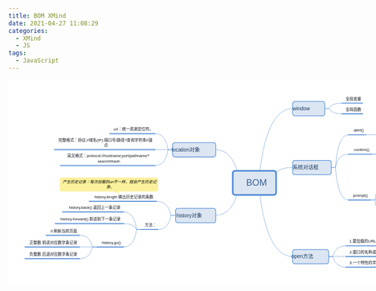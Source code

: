 ```yaml
---
title: BOM XMind
date: 2021-04-27 11:08:29
categories:
  - XMind
  - JS
tags:
  - JavaScript
---
```


  <body>
  <div style="width:984;height:631;overflow:auto">
    <?xml version="1.0" standalone="no"?><!DOCTYPE svg PUBLIC "-//W3C//DTD SVG 1.1//EN" "http://www.w3.org/Graphics/SVG/1.1/DTD/svg11.dtd" [<!ENTITY nbsp "&#160;">
<svg
  id="SvgjsSvg1001"
  xmlns="http://www.w3.org/2000/svg"
  version="1.1"
  width="1523"
  height="631"
  xmlns:xlink="http://www.w3.org/1999/xlink"
  style="display: block; background-color: rgb(255, 255, 255)"
  viewBox="0 0 1523 631"
>
  <g
    id="SvgjsG1007"
    data-name="container"
    transform="scale(1) translate(757 318.25)"
  >
    <g id="SvgjsG1009" data-name="sheet">
      <g id="SvgjsG1010" data-name="matrix-container"></g>
      <g id="SvgjsG1011" data-name="connection-container">
        <path
          id="SvgjsPath1027"
          data-name="connection"
          stroke-linecap="round"
        ></path>
        <path
          id="SvgjsPath1038"
          data-name="connection"
          stroke-linecap="round"
          clip-path='url("#SvgjsClipPath1988")'
          d="M 14.023823736027786 0L 14.023823736027786 0Q 35.01905898882222 -228 119 -228"
          stroke="#558ed5"
          fill="none"
          stroke-width="1"
          marker-end="none"
        ></path>
        <path
          id="SvgjsPath1049"
          data-name="connection"
          stroke-linecap="round"
          d="M 218 -228L 231 -228Q 238.8 -244.5 270 -244.5"
          stroke="#558ed5"
          fill="none"
          stroke-width="1"
          marker-end="none"
        ></path>
        <path
          id="SvgjsPath1070"
          data-name="connection"
          stroke-linecap="round"
          d="M 218 -228L 231 -228Q 238.8 -211.5 270 -211.5"
          stroke="#558ed5"
          fill="none"
          stroke-width="1"
          marker-end="none"
        ></path>
        <path
          id="SvgjsPath1101"
          data-name="connection"
          stroke-linecap="round"
          clip-path='url("#SvgjsClipPath1989")'
          d="M 45.33333333333333 0L 45.33333333333333 0Q 60.06666666666666 -46.5 119 -46.5"
          stroke="#558ed5"
          fill="none"
          stroke-width="1"
          marker-end="none"
        ></path>
        <path
          id="SvgjsPath1112"
          data-name="connection"
          stroke-linecap="round"
          d="M 238 -46.5L 251 -46.5Q 258.8 -147 290 -147"
          stroke="#558ed5"
          fill="none"
          stroke-width="1"
          marker-end="none"
        ></path>
        <path
          id="SvgjsPath1123"
          data-name="connection"
          stroke-linecap="round"
          d="M 346 -147L 359 -147Q 366.8 -147 398 -147"
          stroke="#558ed5"
          fill="none"
          stroke-width="1"
          marker-end="none"
        ></path>
        <path
          id="SvgjsPath1154"
          data-name="connection"
          stroke-linecap="round"
          d="M 238 -46.5L 251 -46.5Q 258.8 -87 290 -87"
          stroke="#558ed5"
          fill="none"
          stroke-width="1"
          marker-end="none"
        ></path>
        <path
          id="SvgjsPath1165"
          data-name="connection"
          stroke-linecap="round"
          d="M 364 -87L 377 -87Q 384.8 -114 416 -114"
          stroke="#558ed5"
          fill="none"
          stroke-width="1"
          marker-end="none"
        ></path>
        <path
          id="SvgjsPath1186"
          data-name="connection"
          stroke-linecap="round"
          d="M 364 -87L 377 -87Q 384.8 -60 416 -60"
          stroke="#558ed5"
          fill="none"
          stroke-width="1"
          marker-end="none"
        ></path>
        <path
          id="SvgjsPath1197"
          data-name="connection"
          stroke-linecap="round"
          d="M 482 -60L 495 -60Q 502.8 -78 534 -78"
          stroke="#558ed5"
          fill="none"
          stroke-width="1"
          marker-end="none"
        ></path>
        <path
          id="SvgjsPath1218"
          data-name="connection"
          stroke-linecap="round"
          d="M 482 -60L 495 -60Q 502.8 -42 534 -42"
          stroke="#558ed5"
          fill="none"
          stroke-width="1"
          marker-end="none"
        ></path>
        <path
          id="SvgjsPath1259"
          data-name="connection"
          stroke-linecap="round"
          d="M 238 -46.5L 251 -46.5Q 258.8 54 290 54"
          stroke="#558ed5"
          fill="none"
          stroke-width="1"
          marker-end="none"
        ></path>
        <path
          id="SvgjsPath1270"
          data-name="connection"
          stroke-linecap="round"
          d="M 360 54L 373 54Q 380.8 -9 412 -9"
          stroke="#558ed5"
          fill="none"
          stroke-width="1"
          marker-end="none"
        ></path>
        <path
          id="SvgjsPath1291"
          data-name="connection"
          stroke-linecap="round"
          d="M 360 54L 373 54Q 380.8 45 412 45"
          stroke="#558ed5"
          fill="none"
          stroke-width="1"
          marker-end="none"
        ></path>
        <path
          id="SvgjsPath1302"
          data-name="connection"
          stroke-linecap="round"
          d="M 466 45L 479 45Q 486.8 27 518 27"
          stroke="#558ed5"
          fill="none"
          stroke-width="1"
          marker-end="none"
        ></path>
        <path
          id="SvgjsPath1323"
          data-name="connection"
          stroke-linecap="round"
          d="M 466 45L 479 45Q 486.8 63 518 63"
          stroke="#558ed5"
          fill="none"
          stroke-width="1"
          marker-end="none"
        ></path>
        <path
          id="SvgjsPath1354"
          data-name="connection"
          stroke-linecap="round"
          d="M 360 54L 373 54Q 380.8 117 412 117"
          stroke="#558ed5"
          fill="none"
          stroke-width="1"
          marker-end="none"
        ></path>
        <path
          id="SvgjsPath1365"
          data-name="connection"
          stroke-linecap="round"
          d="M 478 117L 491 117Q 498.8 99 530 99"
          stroke="#558ed5"
          fill="none"
          stroke-width="1"
          marker-end="none"
        ></path>
        <path
          id="SvgjsPath1386"
          data-name="connection"
          stroke-linecap="round"
          d="M 478 117L 491 117Q 498.8 135 530 135"
          stroke="#558ed5"
          fill="none"
          stroke-width="1"
          marker-end="none"
        ></path>
        <path
          id="SvgjsPath1437"
          data-name="connection"
          stroke-linecap="round"
          clip-path='url("#SvgjsClipPath1990")'
          d="M 14.023823736027786 0L 14.023823736027786 0Q 35.01905898882222 228 119 228"
          stroke="#558ed5"
          fill="none"
          stroke-width="1"
          marker-end="none"
        ></path>
        <path
          id="SvgjsPath1448"
          data-name="connection"
          stroke-linecap="round"
          d="M 230 228L 243 228Q 250.8 195 282 195"
          stroke="#558ed5"
          fill="none"
          stroke-width="1"
          marker-end="none"
        ></path>
        <path
          id="SvgjsPath1469"
          data-name="connection"
          stroke-linecap="round"
          d="M 230 228L 243 228Q 250.8 228 282 228"
          stroke="#558ed5"
          fill="none"
          stroke-width="1"
          marker-end="none"
        ></path>
        <path
          id="SvgjsPath1490"
          data-name="connection"
          stroke-linecap="round"
          d="M 230 228L 243 228Q 250.8 261 282 261"
          stroke="#558ed5"
          fill="none"
          stroke-width="1"
          marker-end="none"
        ></path>
        <path
          id="SvgjsPath1521"
          data-name="connection"
          stroke-linecap="round"
          clip-path='url("#SvgjsClipPath1991")'
          d="M -44.36138584989909 0L -44.36138584989909 0Q -59.289108679919266 101.25 -119 101.25"
          stroke="#558ed5"
          fill="none"
          stroke-width="1"
          marker-end="none"
        ></path>
        <path
          id="SvgjsPath1532"
          data-name="connection"
          stroke-linecap="round"
          d="M -243 101.25L -256 101.25Q -264.8 57.75 -300 57.75"
          stroke="#558ed5"
          fill="none"
          stroke-width="1"
          marker-end="none"
        ></path>
        <path
          id="SvgjsPath1543"
          data-name="connection"
          stroke-linecap="round"
          d="M -417 27 L -417 34 L -433 27"
          stroke-width="0"
          fill="#fbf09c"
          marker-end="none"
        ></path>
        <path
          id="SvgjsPath1574"
          data-name="connection"
          stroke-linecap="round"
          d="M -243 101.25L -256 101.25Q -263.8 144.75 -295 144.75"
          stroke="#558ed5"
          fill="none"
          stroke-width="1"
          marker-end="none"
        ></path>
        <path
          id="SvgjsPath1585"
          data-name="connection"
          stroke-linecap="round"
          d="M -349 144.75L -362 144.75Q -369.8 90.75 -401 90.75"
          stroke="#558ed5"
          fill="none"
          stroke-width="1"
          marker-end="none"
        ></path>
        <path
          id="SvgjsPath1606"
          data-name="connection"
          stroke-linecap="round"
          d="M -349 144.75L -362 144.75Q -369.8 126.75 -401 126.75"
          stroke="#558ed5"
          fill="none"
          stroke-width="1"
          marker-end="none"
        ></path>
        <path
          id="SvgjsPath1627"
          data-name="connection"
          stroke-linecap="round"
          d="M -349 144.75L -362 144.75Q -369.8 198.75 -401 198.75"
          stroke="#558ed5"
          fill="none"
          stroke-width="1"
          marker-end="none"
        ></path>
        <path
          id="SvgjsPath1638"
          data-name="connection"
          stroke-linecap="round"
          d="M -485 198.75L -498 198.75Q -505.8 162.75 -537 162.75"
          stroke="#558ed5"
          fill="none"
          stroke-width="1"
          marker-end="none"
        ></path>
        <path
          id="SvgjsPath1659"
          data-name="connection"
          stroke-linecap="round"
          d="M -485 198.75L -498 198.75Q -505.8 198.75 -537 198.75"
          stroke="#558ed5"
          fill="none"
          stroke-width="1"
          marker-end="none"
        ></path>
        <path
          id="SvgjsPath1680"
          data-name="connection"
          stroke-linecap="round"
          d="M -485 198.75L -498 198.75Q -505.8 234.75 -537 234.75"
          stroke="#558ed5"
          fill="none"
          stroke-width="1"
          marker-end="none"
        ></path>
        <path
          id="SvgjsPath1731"
          data-name="connection"
          stroke-linecap="round"
          clip-path='url("#SvgjsClipPath1992")'
          d="M -44.36138584989909 0L -44.36138584989909 0Q -59.289108679919266 -101.25 -119 -101.25"
          stroke="#558ed5"
          fill="none"
          stroke-width="1"
          marker-end="none"
        ></path>
        <path
          id="SvgjsPath1742"
          data-name="connection"
          stroke-linecap="round"
          d="M -252 -101.25L -265 -101.25Q -272.8 -150.25 -304 -150.25"
          stroke="#558ed5"
          fill="none"
          stroke-width="1"
          marker-end="none"
        ></path>
        <path
          id="SvgjsPath1763"
          data-name="connection"
          stroke-linecap="round"
          d="M -252 -101.25L -265 -101.25Q -272.8 -101.25 -304 -101.25"
          stroke="#558ed5"
          fill="none"
          stroke-width="1"
          marker-end="none"
        ></path>
        <path
          id="SvgjsPath1784"
          data-name="connection"
          stroke-linecap="round"
          d="M -252 -101.25L -265 -101.25Q -272.8 -52.25 -304 -52.25"
          stroke="#558ed5"
          fill="none"
          stroke-width="1"
          marker-end="none"
        ></path>
      </g>
      <g id="SvgjsG1012" data-name="boundary-container"></g>
      <g id="SvgjsG1013" data-name="branch-container">
        <g id="SvgjsG1029" data-name="branch" class="branch">
          <g id="SvgjsG1019" data-name="topic" class="topic">
            <g id="SvgjsG1020" data-name="topic-shape-group">
              <path
                id="SvgjsPath1021"
                data-name="topic-shape-fill"
                fill="#dce6f2"
                stroke="none"
                opacity="1"
                d="M -57.5 -36L 60 -36Q 68 -36  68 -28L 68 30.5Q 68 38.5  60 38.5L -57.5 38.5Q -65.5 38.5  -65.5 30.5L -65.5 -28Q -65.5 -36  -57.5 -36"
              ></path>
              <path
                id="SvgjsPath1022"
                data-name="topic-shape"
                fill="none"
                stroke="#558ed5"
                stroke-width="5"
                d="M -57.5 -36L 60 -36Q 68 -36  68 -28L 68 30.5Q 68 38.5  60 38.5L -57.5 38.5Q -65.5 38.5  -65.5 30.5L -65.5 -28Q -65.5 -36  -57.5 -36"
              ></path>
              <g
                id="SvgjsG1023"
                data-name="topic-content"
                transform="translate(-34 -18.5)"
              >
                <g id="SvgjsG1024" data-name="inner-element-group">
                  <g
                    id="SvgjsG1808"
                    data-name="topic-title-text-group"
                    fill="#376092"
                    text-decoration="none"
                    text-anchor="middle"
                    font-size="28"
                    font-family="'Microsoft YaHei','Nunito Sans','Microsoft YaHei','PingFang SC','Microsoft JhengHei',sans-serif"
                    font-weight="normal"
                    font-style="normal"
                  >
                    <text
                      id="SvgjsText1807"
                      font-family="'Microsoft YaHei','Nunito Sans','Microsoft YaHei','PingFang SC','Microsoft JhengHei',sans-serif"
                      fill="#376092"
                      text-decoration="none"
                      text-anchor="middle"
                      font-size="28"
                      font-weight="normal"
                      font-style="normal"
                      transform="translate(34 0)"
                      style="user-select: none; cursor: default"
                    >
                      <tspan
                        id="SvgjsTspan2033"
                        font-family="'Microsoft YaHei','Nunito Sans','Microsoft YaHei','PingFang SC','Microsoft JhengHei',sans-serif"
                        font-size="28"
                        font-weight="normal"
                        font-style="normal"
                        text-decoration="none"
                        dy="28"
                        x="0"
                        fill="#376092"
                        text-anchor="middle"
                        style="white-space: pre"
                      >
                        ‎BOM
                      </tspan>
                    </text>
                  </g>
                  <g id="SvgjsG1809" data="markers-group" class="MARKERS"></g>
                </g>
              </g>
            </g>
          </g>
        </g>
        <g
          id="SvgjsG1040"
          data-name="branch"
          class="branch"
          transform="translate(168 -228)"
        >
          <rect
            id="SvgjsRect1933"
            width="52"
            height="45"
            data-name="collapse-extend-hover-area"
            opacity="0"
            x="50"
            y="-22.5"
          ></rect>
          <g id="SvgjsG1030" data-name="topic" class="topic">
            <g id="SvgjsG1031" data-name="topic-shape-group">
              <path
                id="SvgjsPath1032"
                data-name="topic-shape-fill"
                fill="#dce6f2"
                stroke="none"
                opacity="1"
                d="M -41 -21.5L 42 -21.5Q 50 -21.5  50 -13.5L 50 14.5Q 50 22.5  42 22.5L -41 22.5Q -49 22.5  -49 14.5L -49 -13.5Q -49 -21.5  -41 -21.5"
              ></path>
              <path
                id="SvgjsPath1033"
                data-name="topic-shape"
                fill="none"
                stroke="#558ed5"
                stroke-width="2"
                d="M -41 -21.5L 42 -21.5Q 50 -21.5  50 -13.5L 50 14.5Q 50 22.5  42 22.5L -41 22.5Q -49 22.5  -49 14.5L -49 -13.5Q -49 -21.5  -41 -21.5"
              ></path>
              <g
                id="SvgjsG1034"
                data-name="topic-content"
                transform="translate(-160 -10.5)"
              >
                <g id="SvgjsG1035" data-name="inner-element-group">
                  <g
                    id="SvgjsG1084"
                    data-name="topic-title-text-group"
                    fill="#17375e"
                    text-decoration="none"
                    text-anchor="start"
                    font-size="16"
                    font-family="'Microsoft YaHei','Nunito Sans','Microsoft YaHei','PingFang SC','Microsoft JhengHei',sans-serif"
                    font-weight="normal"
                    font-style="normal"
                  >
                    <text
                      id="SvgjsText1083"
                      font-family="'Microsoft YaHei','Nunito Sans','Microsoft YaHei','PingFang SC','Microsoft JhengHei',sans-serif"
                      fill="#17375e"
                      text-decoration="none"
                      text-anchor="start"
                      font-size="16"
                      font-weight="normal"
                      font-style="normal"
                      style="user-select: none; cursor: default"
                    >
                      <tspan
                        id="SvgjsTspan1995"
                        font-family="'Microsoft YaHei','Nunito Sans','Microsoft YaHei','PingFang SC','Microsoft JhengHei',sans-serif"
                        font-size="16"
                        font-weight="normal"
                        font-style="normal"
                        text-decoration="none"
                        dy="16"
                        x="0"
                        fill="#17375E"
                        text-anchor="start"
                        style="white-space: pre"
                      >
                        ‎window
                      </tspan>
                    </text>
                  </g>
                  <g id="SvgjsG1085" data="markers-group" class="MARKERS"></g>
                </g>
              </g>
            </g>
          </g>
        </g>
        <g
          id="SvgjsG1051"
          data-name="branch"
          class="branch"
          transform="translate(303 -255.5)"
        >
          <g id="SvgjsG1041" data-name="topic" class="topic">
            <g id="SvgjsG1042" data-name="topic-shape-group">
              <path
                id="SvgjsPath1043"
                data-name="topic-shape-fill"
                opacity="0"
                d="M -33 -12.5L 33 -12.5L 33 11L -33 11z"
              ></path>
              <path
                id="SvgjsPath1044"
                data-name="topic-shape"
                fill="none"
                stroke="#558ed5"
                stroke-width="3"
                d="M  -33 11L 33 11z"
              ></path>
              <g
                id="SvgjsG1045"
                data-name="topic-content"
                transform="translate(-24 -10.5)"
              >
                <g id="SvgjsG1046" data-name="inner-element-group">
                  <g
                    id="SvgjsG1053"
                    data-name="topic-title-text-group"
                    fill="#0a0e16"
                    text-decoration="none"
                    text-anchor="middle"
                    font-size="12"
                    font-family="'Microsoft YaHei','Nunito Sans','Microsoft YaHei','PingFang SC','Microsoft JhengHei',sans-serif"
                    font-weight="normal"
                    font-style="normal"
                  >
                    <text
                      id="SvgjsText1052"
                      font-family="'Microsoft YaHei','Nunito Sans','Microsoft YaHei','PingFang SC','Microsoft JhengHei',sans-serif"
                      fill="#0a0e16"
                      text-decoration="none"
                      text-anchor="middle"
                      font-size="12"
                      font-weight="normal"
                      font-style="normal"
                      transform="translate(24 0)"
                      style="user-select: none; cursor: default"
                    >
                      <tspan
                        id="SvgjsTspan1993"
                        font-family="'Microsoft YaHei','Nunito Sans','Microsoft YaHei','PingFang SC','Microsoft JhengHei',sans-serif"
                        font-size="12"
                        font-weight="normal"
                        font-style="normal"
                        text-decoration="none"
                        dy="12"
                        x="0"
                        fill="#0A0E16"
                        text-anchor="middle"
                        style="white-space: pre"
                      >
                        ‎全局变量
                      </tspan>
                    </text>
                  </g>
                  <g id="SvgjsG1054" data="markers-group" class="MARKERS"></g>
                </g>
              </g>
            </g>
          </g>
        </g>
        <g
          id="SvgjsG1072"
          data-name="branch"
          class="branch"
          transform="translate(303 -222.5)"
        >
          <g id="SvgjsG1062" data-name="topic" class="topic">
            <g id="SvgjsG1063" data-name="topic-shape-group">
              <path
                id="SvgjsPath1064"
                data-name="topic-shape-fill"
                opacity="0"
                d="M -33 -12.5L 33 -12.5L 33 11L -33 11z"
              ></path>
              <path
                id="SvgjsPath1065"
                data-name="topic-shape"
                fill="none"
                stroke="#558ed5"
                stroke-width="3"
                d="M  -33 11L 33 11z"
              ></path>
              <g
                id="SvgjsG1066"
                data-name="topic-content"
                transform="translate(-24 -10.5)"
              >
                <g id="SvgjsG1067" data-name="inner-element-group">
                  <g
                    id="SvgjsG1074"
                    data-name="topic-title-text-group"
                    fill="#0a0e16"
                    text-decoration="none"
                    text-anchor="middle"
                    font-size="12"
                    font-family="'Microsoft YaHei','Nunito Sans','Microsoft YaHei','PingFang SC','Microsoft JhengHei',sans-serif"
                    font-weight="normal"
                    font-style="normal"
                  >
                    <text
                      id="SvgjsText1073"
                      font-family="'Microsoft YaHei','Nunito Sans','Microsoft YaHei','PingFang SC','Microsoft JhengHei',sans-serif"
                      fill="#0a0e16"
                      text-decoration="none"
                      text-anchor="middle"
                      font-size="12"
                      font-weight="normal"
                      font-style="normal"
                      transform="translate(24 0)"
                      style="user-select: none; cursor: default"
                    >
                      <tspan
                        id="SvgjsTspan1994"
                        font-family="'Microsoft YaHei','Nunito Sans','Microsoft YaHei','PingFang SC','Microsoft JhengHei',sans-serif"
                        font-size="12"
                        font-weight="normal"
                        font-style="normal"
                        text-decoration="none"
                        dy="12"
                        x="0"
                        fill="#0A0E16"
                        text-anchor="middle"
                        style="white-space: pre"
                      >
                        ‎全局函数
                      </tspan>
                    </text>
                  </g>
                  <g id="SvgjsG1075" data="markers-group" class="MARKERS"></g>
                </g>
              </g>
            </g>
          </g>
        </g>
        <g
          id="SvgjsG1103"
          data-name="branch"
          class="branch"
          transform="translate(178 -46.5)"
        >
          <rect
            id="SvgjsRect1946"
            width="52"
            height="45"
            data-name="collapse-extend-hover-area"
            opacity="0"
            x="60"
            y="-22.5"
          ></rect>
          <g id="SvgjsG1093" data-name="topic" class="topic">
            <g id="SvgjsG1094" data-name="topic-shape-group">
              <path
                id="SvgjsPath1095"
                data-name="topic-shape-fill"
                fill="#dce6f2"
                stroke="none"
                opacity="1"
                d="M -51 -21.5L 52 -21.5Q 60 -21.5  60 -13.5L 60 14.5Q 60 22.5  52 22.5L -51 22.5Q -59 22.5  -59 14.5L -59 -13.5Q -59 -21.5  -51 -21.5"
              ></path>
              <path
                id="SvgjsPath1096"
                data-name="topic-shape"
                fill="none"
                stroke="#558ed5"
                stroke-width="2"
                d="M -51 -21.5L 52 -21.5Q 60 -21.5  60 -13.5L 60 14.5Q 60 22.5  52 22.5L -51 22.5Q -59 22.5  -59 14.5L -59 -13.5Q -59 -21.5  -51 -21.5"
              ></path>
              <g
                id="SvgjsG1097"
                data-name="topic-content"
                transform="translate(-170 -10.5)"
              >
                <g id="SvgjsG1098" data-name="inner-element-group">
                  <g
                    id="SvgjsG1420"
                    data-name="topic-title-text-group"
                    fill="#17375e"
                    text-decoration="none"
                    text-anchor="start"
                    font-size="16"
                    font-family="'Microsoft YaHei','Nunito Sans','Microsoft YaHei','PingFang SC','Microsoft JhengHei',sans-serif"
                    font-weight="normal"
                    font-style="normal"
                  >
                    <text
                      id="SvgjsText1419"
                      font-family="'Microsoft YaHei','Nunito Sans','Microsoft YaHei','PingFang SC','Microsoft JhengHei',sans-serif"
                      fill="#17375e"
                      text-decoration="none"
                      text-anchor="start"
                      font-size="16"
                      font-weight="normal"
                      font-style="normal"
                      style="user-select: none; cursor: default"
                    >
                      <tspan
                        id="SvgjsTspan2011"
                        font-family="'Microsoft YaHei','Nunito Sans','Microsoft YaHei','PingFang SC','Microsoft JhengHei',sans-serif"
                        font-size="16"
                        font-weight="normal"
                        font-style="normal"
                        text-decoration="none"
                        dy="16"
                        x="0"
                        fill="#17375E"
                        text-anchor="start"
                        style="white-space: pre"
                      >
                        ‎系统对话框
                      </tspan>
                    </text>
                  </g>
                  <g id="SvgjsG1421" data="markers-group" class="MARKERS"></g>
                </g>
              </g>
            </g>
          </g>
        </g>
        <g
          id="SvgjsG1114"
          data-name="branch"
          class="branch"
          transform="translate(318 -158)"
        >
          <rect
            id="SvgjsRect1881"
            width="52"
            height="25"
            data-name="collapse-extend-hover-area"
            opacity="0"
            x="28"
            y="-12.5"
          ></rect>
          <g id="SvgjsG1104" data-name="topic" class="topic">
            <g id="SvgjsG1105" data-name="topic-shape-group">
              <path
                id="SvgjsPath1106"
                data-name="topic-shape-fill"
                opacity="0"
                d="M -28 -12.5L 28 -12.5L 28 11L -28 11z"
              ></path>
              <path
                id="SvgjsPath1107"
                data-name="topic-shape"
                fill="none"
                stroke="#558ed5"
                stroke-width="3"
                d="M  -28 11L 28 11z"
              ></path>
              <g
                id="SvgjsG1108"
                data-name="topic-content"
                transform="translate(-19 -10.5)"
              >
                <g id="SvgjsG1109" data-name="inner-element-group">
                  <g
                    id="SvgjsG1137"
                    data-name="topic-title-text-group"
                    fill="#0a0e16"
                    text-decoration="none"
                    text-anchor="middle"
                    font-size="12"
                    font-family="'Microsoft YaHei','Nunito Sans','Microsoft YaHei','PingFang SC','Microsoft JhengHei',sans-serif"
                    font-weight="normal"
                    font-style="normal"
                  >
                    <text
                      id="SvgjsText1136"
                      font-family="'Microsoft YaHei','Nunito Sans','Microsoft YaHei','PingFang SC','Microsoft JhengHei',sans-serif"
                      fill="#0a0e16"
                      text-decoration="none"
                      text-anchor="middle"
                      font-size="12"
                      font-weight="normal"
                      font-style="normal"
                      transform="translate(19 0)"
                      style="user-select: none; cursor: default"
                    >
                      <tspan
                        id="SvgjsTspan1997"
                        font-family="'Microsoft YaHei','Nunito Sans','Microsoft YaHei','PingFang SC','Microsoft JhengHei',sans-serif"
                        font-size="12"
                        font-weight="normal"
                        font-style="normal"
                        text-decoration="none"
                        dy="12"
                        x="0"
                        fill="#0A0E16"
                        text-anchor="middle"
                        style="white-space: pre"
                      >
                        ‎ alert()
                      </tspan>
                    </text>
                  </g>
                  <g id="SvgjsG1138" data="markers-group" class="MARKERS"></g>
                </g>
              </g>
            </g>
          </g>
        </g>
        <g
          id="SvgjsG1125"
          data-name="branch"
          class="branch"
          transform="translate(515 -158)"
        >
          <g id="SvgjsG1115" data-name="topic" class="topic">
            <g id="SvgjsG1116" data-name="topic-shape-group">
              <path
                id="SvgjsPath1117"
                data-name="topic-shape-fill"
                opacity="0"
                d="M -117 -12.5L 117 -12.5L 117 11L -117 11z"
              ></path>
              <path
                id="SvgjsPath1118"
                data-name="topic-shape"
                fill="none"
                stroke="#558ed5"
                stroke-width="3"
                d="M  -117 11L 117 11z"
              ></path>
              <g
                id="SvgjsG1119"
                data-name="topic-content"
                transform="translate(-108 -10.5)"
              >
                <g id="SvgjsG1120" data-name="inner-element-group">
                  <g
                    id="SvgjsG1127"
                    data-name="topic-title-text-group"
                    fill="#0a0e16"
                    text-decoration="none"
                    text-anchor="middle"
                    font-size="12"
                    font-family="'Microsoft YaHei','Nunito Sans','Microsoft YaHei','PingFang SC','Microsoft JhengHei',sans-serif"
                    font-weight="normal"
                    font-style="normal"
                  >
                    <text
                      id="SvgjsText1126"
                      font-family="'Microsoft YaHei','Nunito Sans','Microsoft YaHei','PingFang SC','Microsoft JhengHei',sans-serif"
                      fill="#0a0e16"
                      text-decoration="none"
                      text-anchor="middle"
                      font-size="12"
                      font-weight="normal"
                      font-style="normal"
                      transform="translate(108 0)"
                      style="user-select: none; cursor: default"
                    >
                      <tspan
                        id="SvgjsTspan1996"
                        font-family="'Microsoft YaHei','Nunito Sans','Microsoft YaHei','PingFang SC','Microsoft JhengHei',sans-serif"
                        font-size="12"
                        font-weight="normal"
                        font-style="normal"
                        text-decoration="none"
                        dy="12"
                        x="0"
                        fill="#0A0E16"
                        text-anchor="middle"
                        style="white-space: pre"
                      >
                        ‎在当前页面上弹出警告框，并且显示内容
                      </tspan>
                    </text>
                  </g>
                  <g id="SvgjsG1128" data="markers-group" class="MARKERS"></g>
                </g>
              </g>
            </g>
          </g>
        </g>
        <g
          id="SvgjsG1156"
          data-name="branch"
          class="branch"
          transform="translate(327 -98)"
        >
          <rect
            id="SvgjsRect1894"
            width="52"
            height="25"
            data-name="collapse-extend-hover-area"
            opacity="0"
            x="37"
            y="-12.5"
          ></rect>
          <g id="SvgjsG1146" data-name="topic" class="topic">
            <g id="SvgjsG1147" data-name="topic-shape-group">
              <path
                id="SvgjsPath1148"
                data-name="topic-shape-fill"
                opacity="0"
                d="M -37 -12.5L 37 -12.5L 37 11L -37 11z"
              ></path>
              <path
                id="SvgjsPath1149"
                data-name="topic-shape"
                fill="none"
                stroke="#558ed5"
                stroke-width="3"
                d="M  -37 11L 37 11z"
              ></path>
              <g
                id="SvgjsG1150"
                data-name="topic-content"
                transform="translate(-28 -10.5)"
              >
                <g id="SvgjsG1151" data-name="inner-element-group">
                  <g
                    id="SvgjsG1242"
                    data-name="topic-title-text-group"
                    fill="#0a0e16"
                    text-decoration="none"
                    text-anchor="middle"
                    font-size="12"
                    font-family="'Microsoft YaHei','Nunito Sans','Microsoft YaHei','PingFang SC','Microsoft JhengHei',sans-serif"
                    font-weight="normal"
                    font-style="normal"
                  >
                    <text
                      id="SvgjsText1241"
                      font-family="'Microsoft YaHei','Nunito Sans','Microsoft YaHei','PingFang SC','Microsoft JhengHei',sans-serif"
                      fill="#0a0e16"
                      text-decoration="none"
                      text-anchor="middle"
                      font-size="12"
                      font-weight="normal"
                      font-style="normal"
                      transform="translate(28 0)"
                      style="user-select: none; cursor: default"
                    >
                      <tspan
                        id="SvgjsTspan2002"
                        font-family="'Microsoft YaHei','Nunito Sans','Microsoft YaHei','PingFang SC','Microsoft JhengHei',sans-serif"
                        font-size="12"
                        font-weight="normal"
                        font-style="normal"
                        text-decoration="none"
                        dy="12"
                        x="0"
                        fill="#0A0E16"
                        text-anchor="middle"
                        style="white-space: pre"
                      >
                        ‎ confirm()
                      </tspan>
                    </text>
                  </g>
                  <g id="SvgjsG1243" data="markers-group" class="MARKERS"></g>
                </g>
              </g>
            </g>
          </g>
        </g>
        <g
          id="SvgjsG1167"
          data-name="branch"
          class="branch"
          transform="translate(539 -125)"
        >
          <g id="SvgjsG1157" data-name="topic" class="topic">
            <g id="SvgjsG1158" data-name="topic-shape-group">
              <path
                id="SvgjsPath1159"
                data-name="topic-shape-fill"
                opacity="0"
                d="M -123 -12.5L 123 -12.5L 123 11L -123 11z"
              ></path>
              <path
                id="SvgjsPath1160"
                data-name="topic-shape"
                fill="none"
                stroke="#558ed5"
                stroke-width="3"
                d="M  -123 11L 123 11z"
              ></path>
              <g
                id="SvgjsG1161"
                data-name="topic-content"
                transform="translate(-114 -10.5)"
              >
                <g id="SvgjsG1162" data-name="inner-element-group">
                  <g
                    id="SvgjsG1169"
                    data-name="topic-title-text-group"
                    fill="#0a0e16"
                    text-decoration="none"
                    text-anchor="middle"
                    font-size="12"
                    font-family="'Microsoft YaHei','Nunito Sans','Microsoft YaHei','PingFang SC','Microsoft JhengHei',sans-serif"
                    font-weight="normal"
                    font-style="normal"
                  >
                    <text
                      id="SvgjsText1168"
                      font-family="'Microsoft YaHei','Nunito Sans','Microsoft YaHei','PingFang SC','Microsoft JhengHei',sans-serif"
                      fill="#0a0e16"
                      text-decoration="none"
                      text-anchor="middle"
                      font-size="12"
                      font-weight="normal"
                      font-style="normal"
                      transform="translate(114 0)"
                      style="user-select: none; cursor: default"
                    >
                      <tspan
                        id="SvgjsTspan1998"
                        font-family="'Microsoft YaHei','Nunito Sans','Microsoft YaHei','PingFang SC','Microsoft JhengHei',sans-serif"
                        font-size="12"
                        font-weight="normal"
                        font-style="normal"
                        text-decoration="none"
                        dy="12"
                        x="0"
                        fill="#0A0E16"
                        text-anchor="middle"
                        style="white-space: pre"
                      >
                        ‎功能：弹出一个带确定和取消按钮的提示框
                      </tspan>
                    </text>
                  </g>
                  <g id="SvgjsG1170" data="markers-group" class="MARKERS"></g>
                </g>
              </g>
            </g>
          </g>
        </g>
        <g
          id="SvgjsG1188"
          data-name="branch"
          class="branch"
          transform="translate(449 -71)"
        >
          <rect
            id="SvgjsRect1829"
            width="52"
            height="25"
            data-name="collapse-extend-hover-area"
            opacity="0"
            x="33"
            y="-12.5"
          ></rect>
          <g id="SvgjsG1178" data-name="topic" class="topic">
            <g id="SvgjsG1179" data-name="topic-shape-group">
              <path
                id="SvgjsPath1180"
                data-name="topic-shape-fill"
                opacity="0"
                d="M -33 -12.5L 33 -12.5L 33 11L -33 11z"
              ></path>
              <path
                id="SvgjsPath1181"
                data-name="topic-shape"
                fill="none"
                stroke="#558ed5"
                stroke-width="3"
                d="M  -33 11L 33 11z"
              ></path>
              <g
                id="SvgjsG1182"
                data-name="topic-content"
                transform="translate(-24 -10.5)"
              >
                <g id="SvgjsG1183" data-name="inner-element-group">
                  <g
                    id="SvgjsG1232"
                    data-name="topic-title-text-group"
                    fill="#0a0e16"
                    text-decoration="none"
                    text-anchor="middle"
                    font-size="12"
                    font-family="'Microsoft YaHei','Nunito Sans','Microsoft YaHei','PingFang SC','Microsoft JhengHei',sans-serif"
                    font-weight="normal"
                    font-style="normal"
                  >
                    <text
                      id="SvgjsText1231"
                      font-family="'Microsoft YaHei','Nunito Sans','Microsoft YaHei','PingFang SC','Microsoft JhengHei',sans-serif"
                      fill="#0a0e16"
                      text-decoration="none"
                      text-anchor="middle"
                      font-size="12"
                      font-weight="normal"
                      font-style="normal"
                      transform="translate(24 0)"
                      style="user-select: none; cursor: default"
                    >
                      <tspan
                        id="SvgjsTspan2001"
                        font-family="'Microsoft YaHei','Nunito Sans','Microsoft YaHei','PingFang SC','Microsoft JhengHei',sans-serif"
                        font-size="12"
                        font-weight="normal"
                        font-style="normal"
                        text-decoration="none"
                        dy="12"
                        x="0"
                        fill="#0A0E16"
                        text-anchor="middle"
                        style="white-space: pre"
                      >
                        ‎返回值：
                      </tspan>
                    </text>
                  </g>
                  <g id="SvgjsG1233" data="markers-group" class="MARKERS"></g>
                </g>
              </g>
            </g>
          </g>
        </g>
        <g
          id="SvgjsG1199"
          data-name="branch"
          class="branch"
          transform="translate(591 -89)"
        >
          <g id="SvgjsG1189" data-name="topic" class="topic">
            <g id="SvgjsG1190" data-name="topic-shape-group">
              <path
                id="SvgjsPath1191"
                data-name="topic-shape-fill"
                opacity="0"
                d="M -57 -12.5L 57 -12.5L 57 11L -57 11z"
              ></path>
              <path
                id="SvgjsPath1192"
                data-name="topic-shape"
                fill="none"
                stroke="#558ed5"
                stroke-width="3"
                d="M  -57 11L 57 11z"
              ></path>
              <g
                id="SvgjsG1193"
                data-name="topic-content"
                transform="translate(-48 -10.5)"
              >
                <g id="SvgjsG1194" data-name="inner-element-group">
                  <g
                    id="SvgjsG1201"
                    data-name="topic-title-text-group"
                    fill="#0a0e16"
                    text-decoration="none"
                    text-anchor="middle"
                    font-size="12"
                    font-family="'Microsoft YaHei','Nunito Sans','Microsoft YaHei','PingFang SC','Microsoft JhengHei',sans-serif"
                    font-weight="normal"
                    font-style="normal"
                  >
                    <text
                      id="SvgjsText1200"
                      font-family="'Microsoft YaHei','Nunito Sans','Microsoft YaHei','PingFang SC','Microsoft JhengHei',sans-serif"
                      fill="#0a0e16"
                      text-decoration="none"
                      text-anchor="middle"
                      font-size="12"
                      font-weight="normal"
                      font-style="normal"
                      transform="translate(48 0)"
                      style="user-select: none; cursor: default"
                    >
                      <tspan
                        id="SvgjsTspan1999"
                        font-family="'Microsoft YaHei','Nunito Sans','Microsoft YaHei','PingFang SC','Microsoft JhengHei',sans-serif"
                        font-size="12"
                        font-weight="normal"
                        font-style="normal"
                        text-decoration="none"
                        dy="12"
                        x="0"
                        fill="#0A0E16"
                        text-anchor="middle"
                        style="white-space: pre"
                      >
                        ‎点击确定返回true
                      </tspan>
                    </text>
                  </g>
                  <g id="SvgjsG1202" data="markers-group" class="MARKERS"></g>
                </g>
              </g>
            </g>
          </g>
        </g>
        <g
          id="SvgjsG1220"
          data-name="branch"
          class="branch"
          transform="translate(592.5 -53)"
        >
          <g id="SvgjsG1210" data-name="topic" class="topic">
            <g id="SvgjsG1211" data-name="topic-shape-group">
              <path
                id="SvgjsPath1212"
                data-name="topic-shape-fill"
                opacity="0"
                d="M -58.5 -12.5L 58.5 -12.5L 58.5 11L -58.5 11z"
              ></path>
              <path
                id="SvgjsPath1213"
                data-name="topic-shape"
                fill="none"
                stroke="#558ed5"
                stroke-width="3"
                d="M  -58.5 11L 58.5 11z"
              ></path>
              <g
                id="SvgjsG1214"
                data-name="topic-content"
                transform="translate(-49.5 -10.5)"
              >
                <g id="SvgjsG1215" data-name="inner-element-group">
                  <g
                    id="SvgjsG1222"
                    data-name="topic-title-text-group"
                    fill="#0a0e16"
                    text-decoration="none"
                    text-anchor="middle"
                    font-size="12"
                    font-family="'Microsoft YaHei','Nunito Sans','Microsoft YaHei','PingFang SC','Microsoft JhengHei',sans-serif"
                    font-weight="normal"
                    font-style="normal"
                  >
                    <text
                      id="SvgjsText1221"
                      font-family="'Microsoft YaHei','Nunito Sans','Microsoft YaHei','PingFang SC','Microsoft JhengHei',sans-serif"
                      fill="#0a0e16"
                      text-decoration="none"
                      text-anchor="middle"
                      font-size="12"
                      font-weight="normal"
                      font-style="normal"
                      transform="translate(49.5 0)"
                      style="user-select: none; cursor: default"
                    >
                      <tspan
                        id="SvgjsTspan2000"
                        font-family="'Microsoft YaHei','Nunito Sans','Microsoft YaHei','PingFang SC','Microsoft JhengHei',sans-serif"
                        font-size="12"
                        font-weight="normal"
                        font-style="normal"
                        text-decoration="none"
                        dy="12"
                        x="0"
                        fill="#0A0E16"
                        text-anchor="middle"
                        style="white-space: pre"
                      >
                        ‎点击取消返回false
                      </tspan>
                    </text>
                  </g>
                  <g id="SvgjsG1223" data="markers-group" class="MARKERS"></g>
                </g>
              </g>
            </g>
          </g>
        </g>
        <g
          id="SvgjsG1261"
          data-name="branch"
          class="branch"
          transform="translate(325 43)"
        >
          <rect
            id="SvgjsRect1907"
            width="52"
            height="25"
            data-name="collapse-extend-hover-area"
            opacity="0"
            x="35"
            y="-12.5"
          ></rect>
          <g id="SvgjsG1251" data-name="topic" class="topic">
            <g id="SvgjsG1252" data-name="topic-shape-group">
              <path
                id="SvgjsPath1253"
                data-name="topic-shape-fill"
                opacity="0"
                d="M -35 -12.5L 35 -12.5L 35 11L -35 11z"
              ></path>
              <path
                id="SvgjsPath1254"
                data-name="topic-shape"
                fill="none"
                stroke="#558ed5"
                stroke-width="3"
                d="M  -35 11L 35 11z"
              ></path>
              <g
                id="SvgjsG1255"
                data-name="topic-content"
                transform="translate(-26 -10.5)"
              >
                <g id="SvgjsG1256" data-name="inner-element-group">
                  <g
                    id="SvgjsG1410"
                    data-name="topic-title-text-group"
                    fill="#0a0e16"
                    text-decoration="none"
                    text-anchor="middle"
                    font-size="12"
                    font-family="'Microsoft YaHei','Nunito Sans','Microsoft YaHei','PingFang SC','Microsoft JhengHei',sans-serif"
                    font-weight="normal"
                    font-style="normal"
                  >
                    <text
                      id="SvgjsText1409"
                      font-family="'Microsoft YaHei','Nunito Sans','Microsoft YaHei','PingFang SC','Microsoft JhengHei',sans-serif"
                      fill="#0a0e16"
                      text-decoration="none"
                      text-anchor="middle"
                      font-size="12"
                      font-weight="normal"
                      font-style="normal"
                      transform="translate(26 0)"
                      style="user-select: none; cursor: default"
                    >
                      <tspan
                        id="SvgjsTspan2010"
                        font-family="'Microsoft YaHei','Nunito Sans','Microsoft YaHei','PingFang SC','Microsoft JhengHei',sans-serif"
                        font-size="12"
                        font-weight="normal"
                        font-style="normal"
                        text-decoration="none"
                        dy="12"
                        x="0"
                        fill="#0A0E16"
                        text-anchor="middle"
                        style="white-space: pre"
                      >
                        ‎prompt()
                      </tspan>
                    </text>
                  </g>
                  <g id="SvgjsG1411" data="markers-group" class="MARKERS"></g>
                </g>
              </g>
            </g>
          </g>
        </g>
        <g
          id="SvgjsG1272"
          data-name="branch"
          class="branch"
          transform="translate(511 -20)"
        >
          <g id="SvgjsG1262" data-name="topic" class="topic">
            <g id="SvgjsG1263" data-name="topic-shape-group">
              <path
                id="SvgjsPath1264"
                data-name="topic-shape-fill"
                opacity="0"
                d="M -99 -12.5L 99 -12.5L 99 11L -99 11z"
              ></path>
              <path
                id="SvgjsPath1265"
                data-name="topic-shape"
                fill="none"
                stroke="#558ed5"
                stroke-width="3"
                d="M  -99 11L 99 11z"
              ></path>
              <g
                id="SvgjsG1266"
                data-name="topic-content"
                transform="translate(-90 -10.5)"
              >
                <g id="SvgjsG1267" data-name="inner-element-group">
                  <g
                    id="SvgjsG1274"
                    data-name="topic-title-text-group"
                    fill="#0a0e16"
                    text-decoration="none"
                    text-anchor="middle"
                    font-size="12"
                    font-family="'Microsoft YaHei','Nunito Sans','Microsoft YaHei','PingFang SC','Microsoft JhengHei',sans-serif"
                    font-weight="normal"
                    font-style="normal"
                  >
                    <text
                      id="SvgjsText1273"
                      font-family="'Microsoft YaHei','Nunito Sans','Microsoft YaHei','PingFang SC','Microsoft JhengHei',sans-serif"
                      fill="#0a0e16"
                      text-decoration="none"
                      text-anchor="middle"
                      font-size="12"
                      font-weight="normal"
                      font-style="normal"
                      transform="translate(90 0)"
                      style="user-select: none; cursor: default"
                    >
                      <tspan
                        id="SvgjsTspan2003"
                        font-family="'Microsoft YaHei','Nunito Sans','Microsoft YaHei','PingFang SC','Microsoft JhengHei',sans-serif"
                        font-size="12"
                        font-weight="normal"
                        font-style="normal"
                        text-decoration="none"
                        dy="12"
                        x="0"
                        fill="#0A0E16"
                        text-anchor="middle"
                        style="white-space: pre"
                      >
                        ‎功能：弹出一个带输入框的提示框
                      </tspan>
                    </text>
                  </g>
                  <g id="SvgjsG1275" data="markers-group" class="MARKERS"></g>
                </g>
              </g>
            </g>
          </g>
        </g>
        <g
          id="SvgjsG1293"
          data-name="branch"
          class="branch"
          transform="translate(439 34)"
        >
          <rect
            id="SvgjsRect1842"
            width="52"
            height="25"
            data-name="collapse-extend-hover-area"
            opacity="0"
            x="27"
            y="-12.5"
          ></rect>
          <g id="SvgjsG1283" data-name="topic" class="topic">
            <g id="SvgjsG1284" data-name="topic-shape-group">
              <path
                id="SvgjsPath1285"
                data-name="topic-shape-fill"
                opacity="0"
                d="M -27 -12.5L 27 -12.5L 27 11L -27 11z"
              ></path>
              <path
                id="SvgjsPath1286"
                data-name="topic-shape"
                fill="none"
                stroke="#558ed5"
                stroke-width="3"
                d="M  -27 11L 27 11z"
              ></path>
              <g
                id="SvgjsG1287"
                data-name="topic-content"
                transform="translate(-18 -10.5)"
              >
                <g id="SvgjsG1288" data-name="inner-element-group">
                  <g
                    id="SvgjsG1337"
                    data-name="topic-title-text-group"
                    fill="#0a0e16"
                    text-decoration="none"
                    text-anchor="middle"
                    font-size="12"
                    font-family="'Microsoft YaHei','Nunito Sans','Microsoft YaHei','PingFang SC','Microsoft JhengHei',sans-serif"
                    font-weight="normal"
                    font-style="normal"
                  >
                    <text
                      id="SvgjsText1336"
                      font-family="'Microsoft YaHei','Nunito Sans','Microsoft YaHei','PingFang SC','Microsoft JhengHei',sans-serif"
                      fill="#0a0e16"
                      text-decoration="none"
                      text-anchor="middle"
                      font-size="12"
                      font-weight="normal"
                      font-style="normal"
                      transform="translate(18 0)"
                      style="user-select: none; cursor: default"
                    >
                      <tspan
                        id="SvgjsTspan2006"
                        font-family="'Microsoft YaHei','Nunito Sans','Microsoft YaHei','PingFang SC','Microsoft JhengHei',sans-serif"
                        font-size="12"
                        font-weight="normal"
                        font-style="normal"
                        text-decoration="none"
                        dy="12"
                        x="0"
                        fill="#0A0E16"
                        text-anchor="middle"
                        style="white-space: pre"
                      >
                        ‎参数：
                      </tspan>
                    </text>
                  </g>
                  <g id="SvgjsG1338" data="markers-group" class="MARKERS"></g>
                </g>
              </g>
            </g>
          </g>
        </g>
        <g
          id="SvgjsG1304"
          data-name="branch"
          class="branch"
          transform="translate(617 16)"
        >
          <g id="SvgjsG1294" data-name="topic" class="topic">
            <g id="SvgjsG1295" data-name="topic-shape-group">
              <path
                id="SvgjsPath1296"
                data-name="topic-shape-fill"
                opacity="0"
                d="M -99 -12.5L 99 -12.5L 99 11L -99 11z"
              ></path>
              <path
                id="SvgjsPath1297"
                data-name="topic-shape"
                fill="none"
                stroke="#558ed5"
                stroke-width="3"
                d="M  -99 11L 99 11z"
              ></path>
              <g
                id="SvgjsG1298"
                data-name="topic-content"
                transform="translate(-90 -10.5)"
              >
                <g id="SvgjsG1299" data-name="inner-element-group">
                  <g
                    id="SvgjsG1306"
                    data-name="topic-title-text-group"
                    fill="#0a0e16"
                    text-decoration="none"
                    text-anchor="middle"
                    font-size="12"
                    font-family="'Microsoft YaHei','Nunito Sans','Microsoft YaHei','PingFang SC','Microsoft JhengHei',sans-serif"
                    font-weight="normal"
                    font-style="normal"
                  >
                    <text
                      id="SvgjsText1305"
                      font-family="'Microsoft YaHei','Nunito Sans','Microsoft YaHei','PingFang SC','Microsoft JhengHei',sans-serif"
                      fill="#0a0e16"
                      text-decoration="none"
                      text-anchor="middle"
                      font-size="12"
                      font-weight="normal"
                      font-style="normal"
                      transform="translate(90 0)"
                      style="user-select: none; cursor: default"
                    >
                      <tspan
                        id="SvgjsTspan2004"
                        font-family="'Microsoft YaHei','Nunito Sans','Microsoft YaHei','PingFang SC','Microsoft JhengHei',sans-serif"
                        font-size="12"
                        font-weight="normal"
                        font-style="normal"
                        text-decoration="none"
                        dy="12"
                        x="0"
                        fill="#0A0E16"
                        text-anchor="middle"
                        style="white-space: pre"
                      >
                        ‎第一个参数：提示面板上的内容。
                      </tspan>
                    </text>
                  </g>
                  <g id="SvgjsG1307" data="markers-group" class="MARKERS"></g>
                </g>
              </g>
            </g>
          </g>
        </g>
        <g
          id="SvgjsG1325"
          data-name="branch"
          class="branch"
          transform="translate(611 52)"
        >
          <g id="SvgjsG1315" data-name="topic" class="topic">
            <g id="SvgjsG1316" data-name="topic-shape-group">
              <path
                id="SvgjsPath1317"
                data-name="topic-shape-fill"
                opacity="0"
                d="M -93 -12.5L 93 -12.5L 93 11L -93 11z"
              ></path>
              <path
                id="SvgjsPath1318"
                data-name="topic-shape"
                fill="none"
                stroke="#558ed5"
                stroke-width="3"
                d="M  -93 11L 93 11z"
              ></path>
              <g
                id="SvgjsG1319"
                data-name="topic-content"
                transform="translate(-84 -10.5)"
              >
                <g id="SvgjsG1320" data-name="inner-element-group">
                  <g
                    id="SvgjsG1327"
                    data-name="topic-title-text-group"
                    fill="#0a0e16"
                    text-decoration="none"
                    text-anchor="middle"
                    font-size="12"
                    font-family="'Microsoft YaHei','Nunito Sans','Microsoft YaHei','PingFang SC','Microsoft JhengHei',sans-serif"
                    font-weight="normal"
                    font-style="normal"
                  >
                    <text
                      id="SvgjsText1326"
                      font-family="'Microsoft YaHei','Nunito Sans','Microsoft YaHei','PingFang SC','Microsoft JhengHei',sans-serif"
                      fill="#0a0e16"
                      text-decoration="none"
                      text-anchor="middle"
                      font-size="12"
                      font-weight="normal"
                      font-style="normal"
                      transform="translate(84 0)"
                      style="user-select: none; cursor: default"
                    >
                      <tspan
                        id="SvgjsTspan2005"
                        font-family="'Microsoft YaHei','Nunito Sans','Microsoft YaHei','PingFang SC','Microsoft JhengHei',sans-serif"
                        font-size="12"
                        font-weight="normal"
                        font-style="normal"
                        text-decoration="none"
                        dy="12"
                        x="0"
                        fill="#0A0E16"
                        text-anchor="middle"
                        style="white-space: pre"
                      >
                        ‎第二个参数：输入框默认的值。
                      </tspan>
                    </text>
                  </g>
                  <g id="SvgjsG1328" data="markers-group" class="MARKERS"></g>
                </g>
              </g>
            </g>
          </g>
        </g>
        <g
          id="SvgjsG1356"
          data-name="branch"
          class="branch"
          transform="translate(445 106)"
        >
          <rect
            id="SvgjsRect1855"
            width="52"
            height="25"
            data-name="collapse-extend-hover-area"
            opacity="0"
            x="33"
            y="-12.5"
          ></rect>
          <g id="SvgjsG1346" data-name="topic" class="topic">
            <g id="SvgjsG1347" data-name="topic-shape-group">
              <path
                id="SvgjsPath1348"
                data-name="topic-shape-fill"
                opacity="0"
                d="M -33 -12.5L 33 -12.5L 33 11L -33 11z"
              ></path>
              <path
                id="SvgjsPath1349"
                data-name="topic-shape"
                fill="none"
                stroke="#558ed5"
                stroke-width="3"
                d="M  -33 11L 33 11z"
              ></path>
              <g
                id="SvgjsG1350"
                data-name="topic-content"
                transform="translate(-24 -10.5)"
              >
                <g id="SvgjsG1351" data-name="inner-element-group">
                  <g
                    id="SvgjsG1400"
                    data-name="topic-title-text-group"
                    fill="#0a0e16"
                    text-decoration="none"
                    text-anchor="middle"
                    font-size="12"
                    font-family="'Microsoft YaHei','Nunito Sans','Microsoft YaHei','PingFang SC','Microsoft JhengHei',sans-serif"
                    font-weight="normal"
                    font-style="normal"
                  >
                    <text
                      id="SvgjsText1399"
                      font-family="'Microsoft YaHei','Nunito Sans','Microsoft YaHei','PingFang SC','Microsoft JhengHei',sans-serif"
                      fill="#0a0e16"
                      text-decoration="none"
                      text-anchor="middle"
                      font-size="12"
                      font-weight="normal"
                      font-style="normal"
                      transform="translate(24 0)"
                      style="user-select: none; cursor: default"
                    >
                      <tspan
                        id="SvgjsTspan2009"
                        font-family="'Microsoft YaHei','Nunito Sans','Microsoft YaHei','PingFang SC','Microsoft JhengHei',sans-serif"
                        font-size="12"
                        font-weight="normal"
                        font-style="normal"
                        text-decoration="none"
                        dy="12"
                        x="0"
                        fill="#0A0E16"
                        text-anchor="middle"
                        style="white-space: pre"
                      >
                        ‎返回值：
                      </tspan>
                    </text>
                  </g>
                  <g id="SvgjsG1401" data="markers-group" class="MARKERS"></g>
                </g>
              </g>
            </g>
          </g>
        </g>
        <g
          id="SvgjsG1367"
          data-name="branch"
          class="branch"
          transform="translate(623 88)"
        >
          <g id="SvgjsG1357" data-name="topic" class="topic">
            <g id="SvgjsG1358" data-name="topic-shape-group">
              <path
                id="SvgjsPath1359"
                data-name="topic-shape-fill"
                opacity="0"
                d="M -93 -12.5L 93 -12.5L 93 11L -93 11z"
              ></path>
              <path
                id="SvgjsPath1360"
                data-name="topic-shape"
                fill="none"
                stroke="#558ed5"
                stroke-width="3"
                d="M  -93 11L 93 11z"
              ></path>
              <g
                id="SvgjsG1361"
                data-name="topic-content"
                transform="translate(-84 -10.5)"
              >
                <g id="SvgjsG1362" data-name="inner-element-group">
                  <g
                    id="SvgjsG1369"
                    data-name="topic-title-text-group"
                    fill="#0a0e16"
                    text-decoration="none"
                    text-anchor="middle"
                    font-size="12"
                    font-family="'Microsoft YaHei','Nunito Sans','Microsoft YaHei','PingFang SC','Microsoft JhengHei',sans-serif"
                    font-weight="normal"
                    font-style="normal"
                  >
                    <text
                      id="SvgjsText1368"
                      font-family="'Microsoft YaHei','Nunito Sans','Microsoft YaHei','PingFang SC','Microsoft JhengHei',sans-serif"
                      fill="#0a0e16"
                      text-decoration="none"
                      text-anchor="middle"
                      font-size="12"
                      font-weight="normal"
                      font-style="normal"
                      transform="translate(84 0)"
                      style="user-select: none; cursor: default"
                    >
                      <tspan
                        id="SvgjsTspan2007"
                        font-family="'Microsoft YaHei','Nunito Sans','Microsoft YaHei','PingFang SC','Microsoft JhengHei',sans-serif"
                        font-size="12"
                        font-weight="normal"
                        font-style="normal"
                        text-decoration="none"
                        dy="12"
                        x="0"
                        fill="#0A0E16"
                        text-anchor="middle"
                        style="white-space: pre"
                      >
                        ‎点击确定，返回输入框中的内容
                      </tspan>
                    </text>
                  </g>
                  <g id="SvgjsG1370" data="markers-group" class="MARKERS"></g>
                </g>
              </g>
            </g>
          </g>
        </g>
        <g
          id="SvgjsG1388"
          data-name="branch"
          class="branch"
          transform="translate(592 124)"
        >
          <g id="SvgjsG1378" data-name="topic" class="topic">
            <g id="SvgjsG1379" data-name="topic-shape-group">
              <path
                id="SvgjsPath1380"
                data-name="topic-shape-fill"
                opacity="0"
                d="M -62 -12.5L 62 -12.5L 62 11L -62 11z"
              ></path>
              <path
                id="SvgjsPath1381"
                data-name="topic-shape"
                fill="none"
                stroke="#558ed5"
                stroke-width="3"
                d="M  -62 11L 62 11z"
              ></path>
              <g
                id="SvgjsG1382"
                data-name="topic-content"
                transform="translate(-53 -10.5)"
              >
                <g id="SvgjsG1383" data-name="inner-element-group">
                  <g
                    id="SvgjsG1390"
                    data-name="topic-title-text-group"
                    fill="#0a0e16"
                    text-decoration="none"
                    text-anchor="middle"
                    font-size="12"
                    font-family="'Microsoft YaHei','Nunito Sans','Microsoft YaHei','PingFang SC','Microsoft JhengHei',sans-serif"
                    font-weight="normal"
                    font-style="normal"
                  >
                    <text
                      id="SvgjsText1389"
                      font-family="'Microsoft YaHei','Nunito Sans','Microsoft YaHei','PingFang SC','Microsoft JhengHei',sans-serif"
                      fill="#0a0e16"
                      text-decoration="none"
                      text-anchor="middle"
                      font-size="12"
                      font-weight="normal"
                      font-style="normal"
                      transform="translate(53 0)"
                      style="user-select: none; cursor: default"
                    >
                      <tspan
                        id="SvgjsTspan2008"
                        font-family="'Microsoft YaHei','Nunito Sans','Microsoft YaHei','PingFang SC','Microsoft JhengHei',sans-serif"
                        font-size="12"
                        font-weight="normal"
                        font-style="normal"
                        text-decoration="none"
                        dy="12"
                        x="0"
                        fill="#0A0E16"
                        text-anchor="middle"
                        style="white-space: pre"
                      >
                        ‎点击取消，返回null
                      </tspan>
                    </text>
                  </g>
                  <g id="SvgjsG1391" data="markers-group" class="MARKERS"></g>
                </g>
              </g>
            </g>
          </g>
        </g>
        <g
          id="SvgjsG1439"
          data-name="branch"
          class="branch"
          transform="translate(174 228)"
        >
          <rect
            id="SvgjsRect1959"
            width="52"
            height="45"
            data-name="collapse-extend-hover-area"
            opacity="0"
            x="56"
            y="-22.5"
          ></rect>
          <g id="SvgjsG1429" data-name="topic" class="topic">
            <g id="SvgjsG1430" data-name="topic-shape-group">
              <path
                id="SvgjsPath1431"
                data-name="topic-shape-fill"
                fill="#dce6f2"
                stroke="none"
                opacity="1"
                d="M -47 -21.5L 48 -21.5Q 56 -21.5  56 -13.5L 56 14.5Q 56 22.5  48 22.5L -47 22.5Q -55 22.5  -55 14.5L -55 -13.5Q -55 -21.5  -47 -21.5"
              ></path>
              <path
                id="SvgjsPath1432"
                data-name="topic-shape"
                fill="none"
                stroke="#558ed5"
                stroke-width="2"
                d="M -47 -21.5L 48 -21.5Q 56 -21.5  56 -13.5L 56 14.5Q 56 22.5  48 22.5L -47 22.5Q -55 22.5  -55 14.5L -55 -13.5Q -55 -21.5  -47 -21.5"
              ></path>
              <g
                id="SvgjsG1433"
                data-name="topic-content"
                transform="translate(-170 -10.5)"
              >
                <g id="SvgjsG1434" data-name="inner-element-group">
                  <g
                    id="SvgjsG1504"
                    data-name="topic-title-text-group"
                    fill="#17375e"
                    text-decoration="none"
                    text-anchor="start"
                    font-size="16"
                    font-family="'Microsoft YaHei','Nunito Sans','Microsoft YaHei','PingFang SC','Microsoft JhengHei',sans-serif"
                    font-weight="normal"
                    font-style="normal"
                  >
                    <text
                      id="SvgjsText1503"
                      font-family="'Microsoft YaHei','Nunito Sans','Microsoft YaHei','PingFang SC','Microsoft JhengHei',sans-serif"
                      fill="#17375e"
                      text-decoration="none"
                      text-anchor="start"
                      font-size="16"
                      font-weight="normal"
                      font-style="normal"
                      style="user-select: none; cursor: default"
                    >
                      <tspan
                        id="SvgjsTspan2015"
                        font-family="'Microsoft YaHei','Nunito Sans','Microsoft YaHei','PingFang SC','Microsoft JhengHei',sans-serif"
                        font-size="16"
                        font-weight="normal"
                        font-style="normal"
                        text-decoration="none"
                        dy="16"
                        x="0"
                        fill="#17375E"
                        text-anchor="start"
                        style="white-space: pre"
                      >
                        ‎open方法
                      </tspan>
                    </text>
                  </g>
                  <g id="SvgjsG1505" data="markers-group" class="MARKERS"></g>
                </g>
              </g>
            </g>
          </g>
        </g>
        <g
          id="SvgjsG1450"
          data-name="branch"
          class="branch"
          transform="translate(331.5 184)"
        >
          <g id="SvgjsG1440" data-name="topic" class="topic">
            <g id="SvgjsG1441" data-name="topic-shape-group">
              <path
                id="SvgjsPath1442"
                data-name="topic-shape-fill"
                opacity="0"
                d="M -49.5 -12.5L 49.5 -12.5L 49.5 11L -49.5 11z"
              ></path>
              <path
                id="SvgjsPath1443"
                data-name="topic-shape"
                fill="none"
                stroke="#558ed5"
                stroke-width="3"
                d="M  -49.5 11L 49.5 11z"
              ></path>
              <g
                id="SvgjsG1444"
                data-name="topic-content"
                transform="translate(-40.5 -10.5)"
              >
                <g id="SvgjsG1445" data-name="inner-element-group">
                  <g
                    id="SvgjsG1452"
                    data-name="topic-title-text-group"
                    fill="#0a0e16"
                    text-decoration="none"
                    text-anchor="middle"
                    font-size="12"
                    font-family="'Microsoft YaHei','Nunito Sans','Microsoft YaHei','PingFang SC','Microsoft JhengHei',sans-serif"
                    font-weight="normal"
                    font-style="normal"
                  >
                    <text
                      id="SvgjsText1451"
                      font-family="'Microsoft YaHei','Nunito Sans','Microsoft YaHei','PingFang SC','Microsoft JhengHei',sans-serif"
                      fill="#0a0e16"
                      text-decoration="none"
                      text-anchor="middle"
                      font-size="12"
                      font-weight="normal"
                      font-style="normal"
                      transform="translate(40.5 0)"
                      style="user-select: none; cursor: default"
                    >
                      <tspan
                        id="SvgjsTspan2012"
                        font-family="'Microsoft YaHei','Nunito Sans','Microsoft YaHei','PingFang SC','Microsoft JhengHei',sans-serif"
                        font-size="12"
                        font-weight="normal"
                        font-style="normal"
                        text-decoration="none"
                        dy="12"
                        x="0"
                        fill="#0A0E16"
                        text-anchor="middle"
                        style="white-space: pre"
                      >
                        ‎1.要加载的URL
                      </tspan>
                    </text>
                  </g>
                  <g id="SvgjsG1453" data="markers-group" class="MARKERS"></g>
                </g>
              </g>
            </g>
          </g>
        </g>
        <g
          id="SvgjsG1471"
          data-name="branch"
          class="branch"
          transform="translate(368 217)"
        >
          <g id="SvgjsG1461" data-name="topic" class="topic">
            <g id="SvgjsG1462" data-name="topic-shape-group">
              <path
                id="SvgjsPath1463"
                data-name="topic-shape-fill"
                opacity="0"
                d="M -86 -12.5L 86 -12.5L 86 11L -86 11z"
              ></path>
              <path
                id="SvgjsPath1464"
                data-name="topic-shape"
                fill="none"
                stroke="#558ed5"
                stroke-width="3"
                d="M  -86 11L 86 11z"
              ></path>
              <g
                id="SvgjsG1465"
                data-name="topic-content"
                transform="translate(-77 -10.5)"
              >
                <g id="SvgjsG1466" data-name="inner-element-group">
                  <g
                    id="SvgjsG1473"
                    data-name="topic-title-text-group"
                    fill="#0a0e16"
                    text-decoration="none"
                    text-anchor="middle"
                    font-size="12"
                    font-family="'Microsoft YaHei','Nunito Sans','Microsoft YaHei','PingFang SC','Microsoft JhengHei',sans-serif"
                    font-weight="normal"
                    font-style="normal"
                  >
                    <text
                      id="SvgjsText1472"
                      font-family="'Microsoft YaHei','Nunito Sans','Microsoft YaHei','PingFang SC','Microsoft JhengHei',sans-serif"
                      fill="#0a0e16"
                      text-decoration="none"
                      text-anchor="middle"
                      font-size="12"
                      font-weight="normal"
                      font-style="normal"
                      transform="translate(77 0)"
                      style="user-select: none; cursor: default"
                    >
                      <tspan
                        id="SvgjsTspan2013"
                        font-family="'Microsoft YaHei','Nunito Sans','Microsoft YaHei','PingFang SC','Microsoft JhengHei',sans-serif"
                        font-size="12"
                        font-weight="normal"
                        font-style="normal"
                        text-decoration="none"
                        dy="12"
                        x="0"
                        fill="#0A0E16"
                        text-anchor="middle"
                        style="white-space: pre"
                      >
                        ‎2.窗口的名称或者窗口的目标
                      </tspan>
                    </text>
                  </g>
                  <g id="SvgjsG1474" data="markers-group" class="MARKERS"></g>
                </g>
              </g>
            </g>
          </g>
        </g>
        <g
          id="SvgjsG1492"
          data-name="branch"
          class="branch"
          transform="translate(344 250)"
        >
          <g id="SvgjsG1482" data-name="topic" class="topic">
            <g id="SvgjsG1483" data-name="topic-shape-group">
              <path
                id="SvgjsPath1484"
                data-name="topic-shape-fill"
                opacity="0"
                d="M -62 -12.5L 62 -12.5L 62 11L -62 11z"
              ></path>
              <path
                id="SvgjsPath1485"
                data-name="topic-shape"
                fill="none"
                stroke="#558ed5"
                stroke-width="3"
                d="M  -62 11L 62 11z"
              ></path>
              <g
                id="SvgjsG1486"
                data-name="topic-content"
                transform="translate(-53 -10.5)"
              >
                <g id="SvgjsG1487" data-name="inner-element-group">
                  <g
                    id="SvgjsG1494"
                    data-name="topic-title-text-group"
                    fill="#0a0e16"
                    text-decoration="none"
                    text-anchor="middle"
                    font-size="12"
                    font-family="'Microsoft YaHei','Nunito Sans','Microsoft YaHei','PingFang SC','Microsoft JhengHei',sans-serif"
                    font-weight="normal"
                    font-style="normal"
                  >
                    <text
                      id="SvgjsText1493"
                      font-family="'Microsoft YaHei','Nunito Sans','Microsoft YaHei','PingFang SC','Microsoft JhengHei',sans-serif"
                      fill="#0a0e16"
                      text-decoration="none"
                      text-anchor="middle"
                      font-size="12"
                      font-weight="normal"
                      font-style="normal"
                      transform="translate(53 0)"
                      style="user-select: none; cursor: default"
                    >
                      <tspan
                        id="SvgjsTspan2014"
                        font-family="'Microsoft YaHei','Nunito Sans','Microsoft YaHei','PingFang SC','Microsoft JhengHei',sans-serif"
                        font-size="12"
                        font-weight="normal"
                        font-style="normal"
                        text-decoration="none"
                        dy="12"
                        x="0"
                        fill="#0A0E16"
                        text-anchor="middle"
                        style="white-space: pre"
                      >
                        ‎3.一个特性的字符串
                      </tspan>
                    </text>
                  </g>
                  <g id="SvgjsG1495" data="markers-group" class="MARKERS"></g>
                </g>
              </g>
            </g>
          </g>
        </g>
        <g
          id="SvgjsG1523"
          data-name="branch"
          class="branch"
          transform="translate(-180.5 101.25)"
        >
          <rect
            id="SvgjsRect1972"
            width="52"
            height="45"
            data-name="collapse-extend-hover-area"
            opacity="0"
            x="-114.5"
            y="-22.5"
          ></rect>
          <g id="SvgjsG1513" data-name="topic" class="topic">
            <g id="SvgjsG1514" data-name="topic-shape-group">
              <path
                id="SvgjsPath1515"
                data-name="topic-shape-fill"
                fill="#dce6f2"
                stroke="none"
                opacity="1"
                d="M -53.5 -21.5L 54.5 -21.5Q 62.5 -21.5  62.5 -13.5L 62.5 14.5Q 62.5 22.5  54.5 22.5L -53.5 22.5Q -61.5 22.5  -61.5 14.5L -61.5 -13.5Q -61.5 -21.5  -53.5 -21.5"
              ></path>
              <path
                id="SvgjsPath1516"
                data-name="topic-shape"
                fill="none"
                stroke="#558ed5"
                stroke-width="2"
                d="M -53.5 -21.5L 54.5 -21.5Q 62.5 -21.5  62.5 -13.5L 62.5 14.5Q 62.5 22.5  54.5 22.5L -53.5 22.5Q -61.5 22.5  -61.5 14.5L -61.5 -13.5Q -61.5 -21.5  -53.5 -21.5"
              ></path>
              <g
                id="SvgjsG1517"
                data-name="topic-content"
                transform="translate(-170 -10.5)"
              >
                <g id="SvgjsG1518" data-name="inner-element-group">
                  <g
                    id="SvgjsG1714"
                    data-name="topic-title-text-group"
                    fill="#17375e"
                    text-decoration="none"
                    text-anchor="start"
                    font-size="16"
                    font-family="'Microsoft YaHei','Nunito Sans','Microsoft YaHei','PingFang SC','Microsoft JhengHei',sans-serif"
                    font-weight="normal"
                    font-style="normal"
                  >
                    <text
                      id="SvgjsText1713"
                      font-family="'Microsoft YaHei','Nunito Sans','Microsoft YaHei','PingFang SC','Microsoft JhengHei',sans-serif"
                      fill="#17375e"
                      text-decoration="none"
                      text-anchor="start"
                      font-size="16"
                      font-weight="normal"
                      font-style="normal"
                      style="user-select: none; cursor: default"
                    >
                      <tspan
                        id="SvgjsTspan2026"
                        font-family="'Microsoft YaHei','Nunito Sans','Microsoft YaHei','PingFang SC','Microsoft JhengHei',sans-serif"
                        font-size="16"
                        font-weight="normal"
                        font-style="normal"
                        text-decoration="none"
                        dy="16"
                        x="0"
                        fill="#17375E"
                        text-anchor="start"
                        style="white-space: pre"
                      >
                        ‎history对象
                      </tspan>
                    </text>
                  </g>
                  <g id="SvgjsG1715" data="markers-group" class="MARKERS"></g>
                </g>
              </g>
            </g>
          </g>
        </g>
        <g
          id="SvgjsG1534"
          data-name="branch"
          class="branch"
          transform="translate(-404.5 46.75)"
        >
          <g id="SvgjsG1524" data-name="topic" class="topic">
            <g id="SvgjsG1525" data-name="topic-shape-group">
              <path
                id="SvgjsPath1526"
                data-name="topic-shape-fill"
                opacity="0"
                d="M -104.5 -12.5L 104.5 -12.5L 104.5 11L -104.5 11z"
              ></path>
              <path
                id="SvgjsPath1527"
                data-name="topic-shape"
                fill="none"
                stroke="#558ed5"
                stroke-width="3"
                d="M  -104.5 11L 104.5 11z"
              ></path>
              <g
                id="SvgjsG1528"
                data-name="topic-content"
                transform="translate(-95.5 -10.5)"
              >
                <g id="SvgjsG1529" data-name="inner-element-group">
                  <g
                    id="SvgjsG1557"
                    data-name="topic-title-text-group"
                    fill="#0a0e16"
                    text-decoration="none"
                    text-anchor="middle"
                    font-size="12"
                    font-family="'Microsoft YaHei','Nunito Sans','Microsoft YaHei','PingFang SC','Microsoft JhengHei',sans-serif"
                    font-weight="normal"
                    font-style="normal"
                  >
                    <text
                      id="SvgjsText1556"
                      font-family="'Microsoft YaHei','Nunito Sans','Microsoft YaHei','PingFang SC','Microsoft JhengHei',sans-serif"
                      fill="#0a0e16"
                      text-decoration="none"
                      text-anchor="middle"
                      font-size="12"
                      font-weight="normal"
                      font-style="normal"
                      transform="translate(95.5 0)"
                      style="user-select: none; cursor: default"
                    >
                      <tspan
                        id="SvgjsTspan2018"
                        font-family="'Microsoft YaHei','Nunito Sans','Microsoft YaHei','PingFang SC','Microsoft JhengHei',sans-serif"
                        font-size="12"
                        font-weight="normal"
                        font-style="normal"
                        text-decoration="none"
                        dy="12"
                        x="0"
                        fill="#0A0E16"
                        text-anchor="middle"
                        style="white-space: pre"
                      >
                        ‎history.length 输出历史记录的条数
                      </tspan>
                    </text>
                  </g>
                  <g id="SvgjsG1558" data="markers-group" class="MARKERS"></g>
                </g>
              </g>
            </g>
          </g>
        </g>
        <g
          id="SvgjsG1545"
          data-name="branch"
          class="branch"
          transform="translate(-447 6.25)"
        >
          <g id="SvgjsG1535" data-name="topic" class="topic">
            <g id="SvgjsG1536" data-name="topic-shape-group">
              <path
                id="SvgjsPath1537"
                data-name="topic-shape-fill"
                mask='url("#SvgjsMask1987")'
                fill="#fbf09c"
                stroke="none"
                opacity="1"
                d="M -144 -22L 144 -22Q 152 -22  152 -14L 152 14Q 152 22  144 22L -144 22Q -152 22  -152 14L -152 -14Q -152 -22  -144 -22"
              ></path>
              <path
                id="SvgjsPath1538"
                data-name="topic-shape"
                fill="none"
                clip-path='url("#SvgjsClipPath1986")'
                stroke-width="0"
                d="M -144 -22L 144 -22Q 152 -22  152 -14L 152 14Q 152 22  144 22L -144 22Q -152 22  -152 14L -152 -14Q -152 -22  -144 -22"
              ></path>
              <g
                id="SvgjsG1539"
                data-name="topic-content"
                transform="translate(-146 -16)"
              >
                <g id="SvgjsG1540" data-name="inner-element-group">
                  <g
                    id="SvgjsG1547"
                    data-name="topic-title-text-group"
                    fill="#000000"
                    text-decoration="none"
                    text-anchor="middle"
                    font-size="12"
                    font-family="'Microsoft YaHei','Nunito Sans','Microsoft YaHei','PingFang SC','Microsoft JhengHei',sans-serif"
                    font-weight="normal"
                    font-style="italic"
                  >
                    <text
                      id="SvgjsText1546"
                      font-family="'Microsoft YaHei','Nunito Sans','Microsoft YaHei','PingFang SC','Microsoft JhengHei',sans-serif"
                      fill="#000000"
                      text-decoration="none"
                      text-anchor="middle"
                      font-size="12"
                      font-weight="normal"
                      font-style="italic"
                      transform="translate(146 0)"
                      style="user-select: none; cursor: default"
                    >
                      <tspan
                        id="SvgjsTspan2016"
                        font-family="'Microsoft YaHei','Nunito Sans','Microsoft YaHei','PingFang SC','Microsoft JhengHei',sans-serif"
                        font-size="12"
                        font-weight="normal"
                        font-style="italic"
                        text-decoration="none"
                        dy="12"
                        x="0"
                        fill="#000000"
                        text-anchor="middle"
                        style="white-space: pre"
                      >
                        ‎产生历史记录：每次加载的url不一样，就会产生历史记
                      </tspan>
                      <tspan
                        id="SvgjsTspan2017"
                        font-family="'Microsoft YaHei','Nunito Sans','Microsoft YaHei','PingFang SC','Microsoft JhengHei',sans-serif"
                        font-size="12"
                        font-weight="normal"
                        font-style="italic"
                        text-decoration="none"
                        dy="16"
                        x="0"
                        fill="#000000"
                        text-anchor="middle"
                        style="white-space: pre"
                      >
                        ‎录。
                      </tspan>
                    </text>
                  </g>
                  <g id="SvgjsG1548" data="markers-group" class="MARKERS"></g>
                </g>
              </g>
            </g>
          </g>
        </g>
        <g
          id="SvgjsG1576"
          data-name="branch"
          class="branch"
          transform="translate(-322 133.75)"
        >
          <rect
            id="SvgjsRect1920"
            width="52"
            height="25"
            data-name="collapse-extend-hover-area"
            opacity="0"
            x="-79"
            y="-12.5"
          ></rect>
          <g id="SvgjsG1566" data-name="topic" class="topic">
            <g id="SvgjsG1567" data-name="topic-shape-group">
              <path
                id="SvgjsPath1568"
                data-name="topic-shape-fill"
                opacity="0"
                d="M -27 -12.5L 27 -12.5L 27 11L -27 11z"
              ></path>
              <path
                id="SvgjsPath1569"
                data-name="topic-shape"
                fill="none"
                stroke="#558ed5"
                stroke-width="3"
                d="M  -27 11L 27 11z"
              ></path>
              <g
                id="SvgjsG1570"
                data-name="topic-content"
                transform="translate(-18 -10.5)"
              >
                <g id="SvgjsG1571" data-name="inner-element-group">
                  <g
                    id="SvgjsG1704"
                    data-name="topic-title-text-group"
                    fill="#0a0e16"
                    text-decoration="none"
                    text-anchor="middle"
                    font-size="12"
                    font-family="'Microsoft YaHei','Nunito Sans','Microsoft YaHei','PingFang SC','Microsoft JhengHei',sans-serif"
                    font-weight="normal"
                    font-style="normal"
                  >
                    <text
                      id="SvgjsText1703"
                      font-family="'Microsoft YaHei','Nunito Sans','Microsoft YaHei','PingFang SC','Microsoft JhengHei',sans-serif"
                      fill="#0a0e16"
                      text-decoration="none"
                      text-anchor="middle"
                      font-size="12"
                      font-weight="normal"
                      font-style="normal"
                      transform="translate(18 0)"
                      style="user-select: none; cursor: default"
                    >
                      <tspan
                        id="SvgjsTspan2025"
                        font-family="'Microsoft YaHei','Nunito Sans','Microsoft YaHei','PingFang SC','Microsoft JhengHei',sans-serif"
                        font-size="12"
                        font-weight="normal"
                        font-style="normal"
                        text-decoration="none"
                        dy="12"
                        x="0"
                        fill="#0A0E16"
                        text-anchor="middle"
                        style="white-space: pre"
                      >
                        ‎方法：
                      </tspan>
                    </text>
                  </g>
                  <g id="SvgjsG1705" data="markers-group" class="MARKERS"></g>
                </g>
              </g>
            </g>
          </g>
        </g>
        <g
          id="SvgjsG1587"
          data-name="branch"
          class="branch"
          transform="translate(-496 79.75)"
        >
          <g id="SvgjsG1577" data-name="topic" class="topic">
            <g id="SvgjsG1578" data-name="topic-shape-group">
              <path
                id="SvgjsPath1579"
                data-name="topic-shape-fill"
                opacity="0"
                d="M -95 -12.5L 95 -12.5L 95 11L -95 11z"
              ></path>
              <path
                id="SvgjsPath1580"
                data-name="topic-shape"
                fill="none"
                stroke="#558ed5"
                stroke-width="3"
                d="M  -95 11L 95 11z"
              ></path>
              <g
                id="SvgjsG1581"
                data-name="topic-content"
                transform="translate(-86 -10.5)"
              >
                <g id="SvgjsG1582" data-name="inner-element-group">
                  <g
                    id="SvgjsG1589"
                    data-name="topic-title-text-group"
                    fill="#0a0e16"
                    text-decoration="none"
                    text-anchor="middle"
                    font-size="12"
                    font-family="'Microsoft YaHei','Nunito Sans','Microsoft YaHei','PingFang SC','Microsoft JhengHei',sans-serif"
                    font-weight="normal"
                    font-style="normal"
                  >
                    <text
                      id="SvgjsText1588"
                      font-family="'Microsoft YaHei','Nunito Sans','Microsoft YaHei','PingFang SC','Microsoft JhengHei',sans-serif"
                      fill="#0a0e16"
                      text-decoration="none"
                      text-anchor="middle"
                      font-size="12"
                      font-weight="normal"
                      font-style="normal"
                      transform="translate(86 0)"
                      style="user-select: none; cursor: default"
                    >
                      <tspan
                        id="SvgjsTspan2019"
                        font-family="'Microsoft YaHei','Nunito Sans','Microsoft YaHei','PingFang SC','Microsoft JhengHei',sans-serif"
                        font-size="12"
                        font-weight="normal"
                        font-style="normal"
                        text-decoration="none"
                        dy="12"
                        x="0"
                        fill="#0A0E16"
                        text-anchor="middle"
                        style="white-space: pre"
                      >
                        ‎ history.back() 返回上一条记录
                      </tspan>
                    </text>
                  </g>
                  <g id="SvgjsG1590" data="markers-group" class="MARKERS"></g>
                </g>
              </g>
            </g>
          </g>
        </g>
        <g
          id="SvgjsG1608"
          data-name="branch"
          class="branch"
          transform="translate(-507.5 115.75)"
        >
          <g id="SvgjsG1598" data-name="topic" class="topic">
            <g id="SvgjsG1599" data-name="topic-shape-group">
              <path
                id="SvgjsPath1600"
                data-name="topic-shape-fill"
                opacity="0"
                d="M -106.5 -12.5L 106.5 -12.5L 106.5 11L -106.5 11z"
              ></path>
              <path
                id="SvgjsPath1601"
                data-name="topic-shape"
                fill="none"
                stroke="#558ed5"
                stroke-width="3"
                d="M  -106.5 11L 106.5 11z"
              ></path>
              <g
                id="SvgjsG1602"
                data-name="topic-content"
                transform="translate(-97.5 -10.5)"
              >
                <g id="SvgjsG1603" data-name="inner-element-group">
                  <g
                    id="SvgjsG1610"
                    data-name="topic-title-text-group"
                    fill="#0a0e16"
                    text-decoration="none"
                    text-anchor="middle"
                    font-size="12"
                    font-family="'Microsoft YaHei','Nunito Sans','Microsoft YaHei','PingFang SC','Microsoft JhengHei',sans-serif"
                    font-weight="normal"
                    font-style="normal"
                  >
                    <text
                      id="SvgjsText1609"
                      font-family="'Microsoft YaHei','Nunito Sans','Microsoft YaHei','PingFang SC','Microsoft JhengHei',sans-serif"
                      fill="#0a0e16"
                      text-decoration="none"
                      text-anchor="middle"
                      font-size="12"
                      font-weight="normal"
                      font-style="normal"
                      transform="translate(97.5 0)"
                      style="user-select: none; cursor: default"
                    >
                      <tspan
                        id="SvgjsTspan2020"
                        font-family="'Microsoft YaHei','Nunito Sans','Microsoft YaHei','PingFang SC','Microsoft JhengHei',sans-serif"
                        font-size="12"
                        font-weight="normal"
                        font-style="normal"
                        text-decoration="none"
                        dy="12"
                        x="0"
                        fill="#0A0E16"
                        text-anchor="middle"
                        style="white-space: pre"
                      >
                        ‎history.forward() 前进到下一条记录
                      </tspan>
                    </text>
                  </g>
                  <g id="SvgjsG1611" data="markers-group" class="MARKERS"></g>
                </g>
              </g>
            </g>
          </g>
        </g>
        <g
          id="SvgjsG1629"
          data-name="branch"
          class="branch"
          transform="translate(-443 187.75)"
        >
          <rect
            id="SvgjsRect1868"
            width="52"
            height="25"
            data-name="collapse-extend-hover-area"
            opacity="0"
            x="-94"
            y="-12.5"
          ></rect>
          <g id="SvgjsG1619" data-name="topic" class="topic">
            <g id="SvgjsG1620" data-name="topic-shape-group">
              <path
                id="SvgjsPath1621"
                data-name="topic-shape-fill"
                opacity="0"
                d="M -42 -12.5L 42 -12.5L 42 11L -42 11z"
              ></path>
              <path
                id="SvgjsPath1622"
                data-name="topic-shape"
                fill="none"
                stroke="#558ed5"
                stroke-width="3"
                d="M  -42 11L 42 11z"
              ></path>
              <g
                id="SvgjsG1623"
                data-name="topic-content"
                transform="translate(-33 -10.5)"
              >
                <g id="SvgjsG1624" data-name="inner-element-group">
                  <g
                    id="SvgjsG1694"
                    data-name="topic-title-text-group"
                    fill="#0a0e16"
                    text-decoration="none"
                    text-anchor="middle"
                    font-size="12"
                    font-family="'Microsoft YaHei','Nunito Sans','Microsoft YaHei','PingFang SC','Microsoft JhengHei',sans-serif"
                    font-weight="normal"
                    font-style="normal"
                  >
                    <text
                      id="SvgjsText1693"
                      font-family="'Microsoft YaHei','Nunito Sans','Microsoft YaHei','PingFang SC','Microsoft JhengHei',sans-serif"
                      fill="#0a0e16"
                      text-decoration="none"
                      text-anchor="middle"
                      font-size="12"
                      font-weight="normal"
                      font-style="normal"
                      transform="translate(33 0)"
                      style="user-select: none; cursor: default"
                    >
                      <tspan
                        id="SvgjsTspan2024"
                        font-family="'Microsoft YaHei','Nunito Sans','Microsoft YaHei','PingFang SC','Microsoft JhengHei',sans-serif"
                        font-size="12"
                        font-weight="normal"
                        font-style="normal"
                        text-decoration="none"
                        dy="12"
                        x="0"
                        fill="#0A0E16"
                        text-anchor="middle"
                        style="white-space: pre"
                      >
                        ‎history.go()
                      </tspan>
                    </text>
                  </g>
                  <g id="SvgjsG1695" data="markers-group" class="MARKERS"></g>
                </g>
              </g>
            </g>
          </g>
        </g>
        <g
          id="SvgjsG1640"
          data-name="branch"
          class="branch"
          transform="translate(-589.5 151.75)"
        >
          <g id="SvgjsG1630" data-name="topic" class="topic">
            <g id="SvgjsG1631" data-name="topic-shape-group">
              <path
                id="SvgjsPath1632"
                data-name="topic-shape-fill"
                opacity="0"
                d="M -52.5 -12.5L 52.5 -12.5L 52.5 11L -52.5 11z"
              ></path>
              <path
                id="SvgjsPath1633"
                data-name="topic-shape"
                fill="none"
                stroke="#558ed5"
                stroke-width="3"
                d="M  -52.5 11L 52.5 11z"
              ></path>
              <g
                id="SvgjsG1634"
                data-name="topic-content"
                transform="translate(-43.5 -10.5)"
              >
                <g id="SvgjsG1635" data-name="inner-element-group">
                  <g
                    id="SvgjsG1642"
                    data-name="topic-title-text-group"
                    fill="#0a0e16"
                    text-decoration="none"
                    text-anchor="middle"
                    font-size="12"
                    font-family="'Microsoft YaHei','Nunito Sans','Microsoft YaHei','PingFang SC','Microsoft JhengHei',sans-serif"
                    font-weight="normal"
                    font-style="normal"
                  >
                    <text
                      id="SvgjsText1641"
                      font-family="'Microsoft YaHei','Nunito Sans','Microsoft YaHei','PingFang SC','Microsoft JhengHei',sans-serif"
                      fill="#0a0e16"
                      text-decoration="none"
                      text-anchor="middle"
                      font-size="12"
                      font-weight="normal"
                      font-style="normal"
                      transform="translate(43.5 0)"
                      style="user-select: none; cursor: default"
                    >
                      <tspan
                        id="SvgjsTspan2021"
                        font-family="'Microsoft YaHei','Nunito Sans','Microsoft YaHei','PingFang SC','Microsoft JhengHei',sans-serif"
                        font-size="12"
                        font-weight="normal"
                        font-style="normal"
                        text-decoration="none"
                        dy="12"
                        x="0"
                        fill="#0A0E16"
                        text-anchor="middle"
                        style="white-space: pre"
                      >
                        ‎0 刷新当前页面
                      </tspan>
                    </text>
                  </g>
                  <g id="SvgjsG1643" data="markers-group" class="MARKERS"></g>
                </g>
              </g>
            </g>
          </g>
        </g>
        <g
          id="SvgjsG1661"
          data-name="branch"
          class="branch"
          transform="translate(-622 187.75)"
        >
          <g id="SvgjsG1651" data-name="topic" class="topic">
            <g id="SvgjsG1652" data-name="topic-shape-group">
              <path
                id="SvgjsPath1653"
                data-name="topic-shape-fill"
                opacity="0"
                d="M -85 -12.5L 85 -12.5L 85 11L -85 11z"
              ></path>
              <path
                id="SvgjsPath1654"
                data-name="topic-shape"
                fill="none"
                stroke="#558ed5"
                stroke-width="3"
                d="M  -85 11L 85 11z"
              ></path>
              <g
                id="SvgjsG1655"
                data-name="topic-content"
                transform="translate(-76 -10.5)"
              >
                <g id="SvgjsG1656" data-name="inner-element-group">
                  <g
                    id="SvgjsG1663"
                    data-name="topic-title-text-group"
                    fill="#0a0e16"
                    text-decoration="none"
                    text-anchor="middle"
                    font-size="12"
                    font-family="'Microsoft YaHei','Nunito Sans','Microsoft YaHei','PingFang SC','Microsoft JhengHei',sans-serif"
                    font-weight="normal"
                    font-style="normal"
                  >
                    <text
                      id="SvgjsText1662"
                      font-family="'Microsoft YaHei','Nunito Sans','Microsoft YaHei','PingFang SC','Microsoft JhengHei',sans-serif"
                      fill="#0a0e16"
                      text-decoration="none"
                      text-anchor="middle"
                      font-size="12"
                      font-weight="normal"
                      font-style="normal"
                      transform="translate(76 0)"
                      style="user-select: none; cursor: default"
                    >
                      <tspan
                        id="SvgjsTspan2022"
                        font-family="'Microsoft YaHei','Nunito Sans','Microsoft YaHei','PingFang SC','Microsoft JhengHei',sans-serif"
                        font-size="12"
                        font-weight="normal"
                        font-style="normal"
                        text-decoration="none"
                        dy="12"
                        x="0"
                        fill="#0A0E16"
                        text-anchor="middle"
                        style="white-space: pre"
                      >
                        ‎正整数 前进对应数字条记录
                      </tspan>
                    </text>
                  </g>
                  <g id="SvgjsG1664" data="markers-group" class="MARKERS"></g>
                </g>
              </g>
            </g>
          </g>
        </g>
        <g
          id="SvgjsG1682"
          data-name="branch"
          class="branch"
          transform="translate(-622 223.75)"
        >
          <g id="SvgjsG1672" data-name="topic" class="topic">
            <g id="SvgjsG1673" data-name="topic-shape-group">
              <path
                id="SvgjsPath1674"
                data-name="topic-shape-fill"
                opacity="0"
                d="M -85 -12.5L 85 -12.5L 85 11L -85 11z"
              ></path>
              <path
                id="SvgjsPath1675"
                data-name="topic-shape"
                fill="none"
                stroke="#558ed5"
                stroke-width="3"
                d="M  -85 11L 85 11z"
              ></path>
              <g
                id="SvgjsG1676"
                data-name="topic-content"
                transform="translate(-76 -10.5)"
              >
                <g id="SvgjsG1677" data-name="inner-element-group">
                  <g
                    id="SvgjsG1684"
                    data-name="topic-title-text-group"
                    fill="#0a0e16"
                    text-decoration="none"
                    text-anchor="middle"
                    font-size="12"
                    font-family="'Microsoft YaHei','Nunito Sans','Microsoft YaHei','PingFang SC','Microsoft JhengHei',sans-serif"
                    font-weight="normal"
                    font-style="normal"
                  >
                    <text
                      id="SvgjsText1683"
                      font-family="'Microsoft YaHei','Nunito Sans','Microsoft YaHei','PingFang SC','Microsoft JhengHei',sans-serif"
                      fill="#0a0e16"
                      text-decoration="none"
                      text-anchor="middle"
                      font-size="12"
                      font-weight="normal"
                      font-style="normal"
                      transform="translate(76 0)"
                      style="user-select: none; cursor: default"
                    >
                      <tspan
                        id="SvgjsTspan2023"
                        font-family="'Microsoft YaHei','Nunito Sans','Microsoft YaHei','PingFang SC','Microsoft JhengHei',sans-serif"
                        font-size="12"
                        font-weight="normal"
                        font-style="normal"
                        text-decoration="none"
                        dy="12"
                        x="0"
                        fill="#0A0E16"
                        text-anchor="middle"
                        style="white-space: pre"
                      >
                        ‎负整数 后退对应数字条记录
                      </tspan>
                    </text>
                  </g>
                  <g id="SvgjsG1685" data="markers-group" class="MARKERS"></g>
                </g>
              </g>
            </g>
          </g>
        </g>
        <g
          id="SvgjsG1733"
          data-name="branch"
          class="branch"
          transform="translate(-185 -101.25)"
        >
          <rect
            id="SvgjsRect1985"
            width="52"
            height="45"
            data-name="collapse-extend-hover-area"
            opacity="0"
            x="-119"
            y="-22.5"
          ></rect>
          <g id="SvgjsG1723" data-name="topic" class="topic">
            <g id="SvgjsG1724" data-name="topic-shape-group">
              <path
                id="SvgjsPath1725"
                data-name="topic-shape-fill"
                fill="#dce6f2"
                stroke="none"
                opacity="1"
                d="M -58 -21.5L 59 -21.5Q 67 -21.5  67 -13.5L 67 14.5Q 67 22.5  59 22.5L -58 22.5Q -66 22.5  -66 14.5L -66 -13.5Q -66 -21.5  -58 -21.5"
              ></path>
              <path
                id="SvgjsPath1726"
                data-name="topic-shape"
                fill="none"
                stroke="#558ed5"
                stroke-width="2"
                d="M -58 -21.5L 59 -21.5Q 67 -21.5  67 -13.5L 67 14.5Q 67 22.5  59 22.5L -58 22.5Q -66 22.5  -66 14.5L -66 -13.5Q -66 -21.5  -58 -21.5"
              ></path>
              <g
                id="SvgjsG1727"
                data-name="topic-content"
                transform="translate(-180 -10.5)"
              >
                <g id="SvgjsG1728" data-name="inner-element-group">
                  <g
                    id="SvgjsG1798"
                    data-name="topic-title-text-group"
                    fill="#17375e"
                    text-decoration="none"
                    text-anchor="start"
                    font-size="16"
                    font-family="'Microsoft YaHei','Nunito Sans','Microsoft YaHei','PingFang SC','Microsoft JhengHei',sans-serif"
                    font-weight="normal"
                    font-style="normal"
                  >
                    <text
                      id="SvgjsText1797"
                      font-family="'Microsoft YaHei','Nunito Sans','Microsoft YaHei','PingFang SC','Microsoft JhengHei',sans-serif"
                      fill="#17375e"
                      text-decoration="none"
                      text-anchor="start"
                      font-size="16"
                      font-weight="normal"
                      font-style="normal"
                      style="user-select: none; cursor: default"
                    >
                      <tspan
                        id="SvgjsTspan2032"
                        font-family="'Microsoft YaHei','Nunito Sans','Microsoft YaHei','PingFang SC','Microsoft JhengHei',sans-serif"
                        font-size="16"
                        font-weight="normal"
                        font-style="normal"
                        text-decoration="left"
                        dy="16"
                        x="0"
                        fill="#17375E"
                        text-anchor="start"
                        style="white-space: pre"
                      >
                        ‎location对象
                      </tspan>
                    </text>
                  </g>
                  <g id="SvgjsG1799" data="markers-group" class="MARKERS"></g>
                </g>
              </g>
            </g>
          </g>
        </g>
        <g
          id="SvgjsG1744"
          data-name="branch"
          class="branch"
          transform="translate(-375 -161.25)"
        >
          <g id="SvgjsG1734" data-name="topic" class="topic">
            <g id="SvgjsG1735" data-name="topic-shape-group">
              <path
                id="SvgjsPath1736"
                data-name="topic-shape-fill"
                opacity="0"
                d="M -71 -12.5L 71 -12.5L 71 11L -71 11z"
              ></path>
              <path
                id="SvgjsPath1737"
                data-name="topic-shape"
                fill="none"
                stroke="#558ed5"
                stroke-width="3"
                d="M  -71 11L 71 11z"
              ></path>
              <g
                id="SvgjsG1738"
                data-name="topic-content"
                transform="translate(-62 -10.5)"
              >
                <g id="SvgjsG1739" data-name="inner-element-group">
                  <g
                    id="SvgjsG1746"
                    data-name="topic-title-text-group"
                    fill="#0a0e16"
                    text-decoration="none"
                    text-anchor="middle"
                    font-size="12"
                    font-family="'Microsoft YaHei','Nunito Sans','Microsoft YaHei','PingFang SC','Microsoft JhengHei',sans-serif"
                    font-weight="normal"
                    font-style="normal"
                  >
                    <text
                      id="SvgjsText1745"
                      font-family="'Microsoft YaHei','Nunito Sans','Microsoft YaHei','PingFang SC','Microsoft JhengHei',sans-serif"
                      fill="#0a0e16"
                      text-decoration="none"
                      text-anchor="middle"
                      font-size="12"
                      font-weight="normal"
                      font-style="normal"
                      transform="translate(62 0)"
                      style="user-select: none; cursor: default"
                    >
                      <tspan
                        id="SvgjsTspan2027"
                        font-family="'Microsoft YaHei','Nunito Sans','Microsoft YaHei','PingFang SC','Microsoft JhengHei',sans-serif"
                        font-size="12"
                        font-weight="normal"
                        font-style="normal"
                        text-decoration="none"
                        dy="12"
                        x="0"
                        fill="#0A0E16"
                        text-anchor="middle"
                        style="white-space: pre"
                      >
                        ‎url：统一资源定位符。
                      </tspan>
                    </text>
                  </g>
                  <g id="SvgjsG1747" data="markers-group" class="MARKERS"></g>
                </g>
              </g>
            </g>
          </g>
        </g>
        <g
          id="SvgjsG1765"
          data-name="branch"
          class="branch"
          transform="translate(-460 -120.25)"
        >
          <g id="SvgjsG1755" data-name="topic" class="topic">
            <g id="SvgjsG1756" data-name="topic-shape-group">
              <path
                id="SvgjsPath1757"
                data-name="topic-shape-fill"
                opacity="0"
                d="M -156 -20.5L 156 -20.5L 156 19L -156 19z"
              ></path>
              <path
                id="SvgjsPath1758"
                data-name="topic-shape"
                fill="none"
                stroke="#558ed5"
                stroke-width="3"
                d="M  -156 19L 156 19z"
              ></path>
              <g
                id="SvgjsG1759"
                data-name="topic-content"
                transform="translate(-147 -18.5)"
              >
                <g id="SvgjsG1760" data-name="inner-element-group">
                  <g
                    id="SvgjsG1767"
                    data-name="topic-title-text-group"
                    fill="#0a0e16"
                    text-decoration="none"
                    text-anchor="middle"
                    font-size="12"
                    font-family="'Microsoft YaHei','Nunito Sans','Microsoft YaHei','PingFang SC','Microsoft JhengHei',sans-serif"
                    font-weight="normal"
                    font-style="normal"
                  >
                    <text
                      id="SvgjsText1766"
                      font-family="'Microsoft YaHei','Nunito Sans','Microsoft YaHei','PingFang SC','Microsoft JhengHei',sans-serif"
                      fill="#0a0e16"
                      text-decoration="none"
                      text-anchor="middle"
                      font-size="12"
                      font-weight="normal"
                      font-style="normal"
                      transform="translate(147 0)"
                      style="user-select: none; cursor: default"
                    >
                      <tspan
                        id="SvgjsTspan2028"
                        font-family="'Microsoft YaHei','Nunito Sans','Microsoft YaHei','PingFang SC','Microsoft JhengHei',sans-serif"
                        font-size="12"
                        font-weight="normal"
                        font-style="normal"
                        text-decoration="none"
                        dy="12"
                        x="0"
                        fill="#0A0E16"
                        text-anchor="middle"
                        style="white-space: pre"
                      >
                        ‎完整格式：协议://域名(IP):端口号/路径?查询字符串#锚
                      </tspan>
                      <tspan
                        id="SvgjsTspan2029"
                        font-family="'Microsoft YaHei','Nunito Sans','Microsoft YaHei','PingFang SC','Microsoft JhengHei',sans-serif"
                        font-size="12"
                        font-weight="normal"
                        font-style="normal"
                        text-decoration="none"
                        dy="16"
                        x="0"
                        fill="#0A0E16"
                        text-anchor="middle"
                        style="white-space: pre"
                      >
                        ‎点
                      </tspan>
                    </text>
                  </g>
                  <g id="SvgjsG1768" data="markers-group" class="MARKERS"></g>
                </g>
              </g>
            </g>
          </g>
        </g>
        <g
          id="SvgjsG1786"
          data-name="branch"
          class="branch"
          transform="translate(-451 -71.25)"
        >
          <g id="SvgjsG1776" data-name="topic" class="topic">
            <g id="SvgjsG1777" data-name="topic-shape-group">
              <path
                id="SvgjsPath1778"
                data-name="topic-shape-fill"
                opacity="0"
                d="M -147 -20.5L 147 -20.5L 147 19L -147 19z"
              ></path>
              <path
                id="SvgjsPath1779"
                data-name="topic-shape"
                fill="none"
                stroke="#558ed5"
                stroke-width="3"
                d="M  -147 19L 147 19z"
              ></path>
              <g
                id="SvgjsG1780"
                data-name="topic-content"
                transform="translate(-138 -18.5)"
              >
                <g id="SvgjsG1781" data-name="inner-element-group">
                  <g
                    id="SvgjsG1788"
                    data-name="topic-title-text-group"
                    fill="#0a0e16"
                    text-decoration="none"
                    text-anchor="middle"
                    font-size="12"
                    font-family="'Microsoft YaHei','Nunito Sans','Microsoft YaHei','PingFang SC','Microsoft JhengHei',sans-serif"
                    font-weight="normal"
                    font-style="normal"
                  >
                    <text
                      id="SvgjsText1787"
                      font-family="'Microsoft YaHei','Nunito Sans','Microsoft YaHei','PingFang SC','Microsoft JhengHei',sans-serif"
                      fill="#0a0e16"
                      text-decoration="none"
                      text-anchor="middle"
                      font-size="12"
                      font-weight="normal"
                      font-style="normal"
                      transform="translate(138 0)"
                      style="user-select: none; cursor: default"
                    >
                      <tspan
                        id="SvgjsTspan2030"
                        font-family="'Microsoft YaHei','Nunito Sans','Microsoft YaHei','PingFang SC','Microsoft JhengHei',sans-serif"
                        font-size="12"
                        font-weight="normal"
                        font-style="normal"
                        text-decoration="none"
                        dy="12"
                        x="0"
                        fill="#0A0E16"
                        text-anchor="middle"
                        style="white-space: pre"
                      >
                        ‎英文格式：protocol://hostname:port/pathname?
                      </tspan>
                      <tspan
                        id="SvgjsTspan2031"
                        font-family="'Microsoft YaHei','Nunito Sans','Microsoft YaHei','PingFang SC','Microsoft JhengHei',sans-serif"
                        font-size="12"
                        font-weight="normal"
                        font-style="normal"
                        text-decoration="none"
                        dy="16"
                        x="0"
                        fill="#0A0E16"
                        text-anchor="middle"
                        style="white-space: pre"
                      >
                        ‎search#hash
                      </tspan>
                    </text>
                  </g>
                  <g id="SvgjsG1789" data="markers-group" class="MARKERS"></g>
                </g>
              </g>
            </g>
          </g>
        </g>
      </g>
      <g id="SvgjsG1014" data-name="relationship-container"></g>
      <g id="SvgjsG1018" data-name="cloneG" opacity="0.5"></g>
      <g id="relationshipArrowContainer"></g>
    </g>
  </g>
  <defs id="SvgjsDefs1002">
    <clipPath id="SvgjsClipPath1986">
      <path
        id="SvgjsPath1541"
        fill="black"
        clip-rule="evenodd"
        d="M 30 20.75 L 29 28 L 14 20.75 M -10000 -10000 L10000 -10000 L10000 10000 L-10000 10000"
      ></path>
    </clipPath>
    <mask id="SvgjsMask1987">
      <path
        id="SvgjsPath1542"
        fill="#ffffff"
        stroke-width="0"
        d="M -144 -22L 144 -22Q 152 -22  152 -14L 152 14Q 152 22  144 22L -144 22Q -152 22  -152 14L -152 -14Q -152 -22  -144 -22"
      ></path>
    </mask>
    <clipPath id="SvgjsClipPath1988">
      <path
        id="SvgjsPath1039"
        fill="black"
        clip-rule="evenodd"
        d="M -57.5 -36L 60 -36Q 68 -36  68 -28L 68 30.5Q 68 38.5  60 38.5L -57.5 38.5Q -65.5 38.5  -65.5 30.5L -65.5 -28Q -65.5 -36  -57.5 -36 
  M -10000 -10000
  L10000 -10000
  L10000 10000
  L-10000 10000
"
        transform="translate(0 0) "
      ></path>
    </clipPath>
    <clipPath id="SvgjsClipPath1989">
      <path
        id="SvgjsPath1102"
        fill="black"
        clip-rule="evenodd"
        d="M -57.5 -36L 60 -36Q 68 -36  68 -28L 68 30.5Q 68 38.5  60 38.5L -57.5 38.5Q -65.5 38.5  -65.5 30.5L -65.5 -28Q -65.5 -36  -57.5 -36 
  M -10000 -10000
  L10000 -10000
  L10000 10000
  L-10000 10000
"
        transform="translate(0 0) "
      ></path>
    </clipPath>
    <clipPath id="SvgjsClipPath1990">
      <path
        id="SvgjsPath1438"
        fill="black"
        clip-rule="evenodd"
        d="M -57.5 -36L 60 -36Q 68 -36  68 -28L 68 30.5Q 68 38.5  60 38.5L -57.5 38.5Q -65.5 38.5  -65.5 30.5L -65.5 -28Q -65.5 -36  -57.5 -36 
  M -10000 -10000
  L10000 -10000
  L10000 10000
  L-10000 10000
"
        transform="translate(0 0) "
      ></path>
    </clipPath>
    <clipPath id="SvgjsClipPath1991">
      <path
        id="SvgjsPath1522"
        fill="black"
        clip-rule="evenodd"
        d="M -57.5 -36L 60 -36Q 68 -36  68 -28L 68 30.5Q 68 38.5  60 38.5L -57.5 38.5Q -65.5 38.5  -65.5 30.5L -65.5 -28Q -65.5 -36  -57.5 -36 
  M -10000 -10000
  L10000 -10000
  L10000 10000
  L-10000 10000
"
        transform="translate(0 0) "
      ></path>
    </clipPath>
    <clipPath id="SvgjsClipPath1992">
      <path
        id="SvgjsPath1732"
        fill="black"
        clip-rule="evenodd"
        d="M -57.5 -36L 60 -36Q 68 -36  68 -28L 68 30.5Q 68 38.5  60 38.5L -57.5 38.5Q -65.5 38.5  -65.5 30.5L -65.5 -28Q -65.5 -36  -57.5 -36 
  M -10000 -10000
  L10000 -10000
  L10000 10000
  L-10000 10000
"
        transform="translate(0 0) "
      ></path>
    </clipPath>
  </defs>
</svg>
</div>
  </body>
